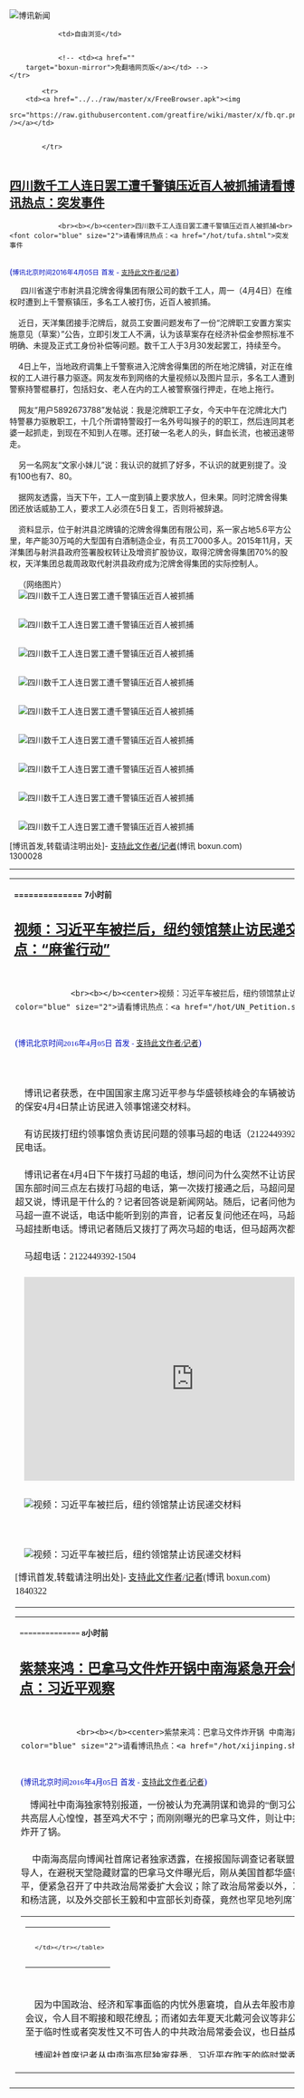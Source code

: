 

<img src="../../raw/master/x/logo_40.gif" alt="博讯新闻"/>
<table>
    <tr>
                
                <td>自由浏览</td>
        
        
                <!-- <td><a href=""
        target="boxun-mirror">免翻墙网页版</a></td> -->
    </tr>
    
            <tr>
        <td><a href="../../raw/master/x/FreeBrowser.apk"><img
        src="https://raw.githubusercontent.com/greatfire/wiki/master/x/fb.qr.png" /></a></td>

        
            </tr>
</table>
<h2>
	<a href="http://www.boxun.com/news/gb/china/2016/04/201604050028.shtml" target="boxun-mirror">四川数千工人连日罢工遭千警镇压近百人被抓捕请看博讯热点：突发事件</a>
</h2>
<p><tr>
<td class="F11" colspan="2" style="line-height:18pt; font-family:宋体; font-size: 12pt;padding:10px;border-top:0"> 

                <br><b></b><center>四川数千工人连日罢工遭千警镇压近百人被抓捕<br><font color="blue" size="2">请看博讯热点：<a href="/hot/tufa.shtml">突发事件
</a></font><br><font color="#000fC0">(<small>博讯北京时间2016年4月05日</small> <small>首发 - <a href="/cgi-bin/news/support.cgi?art_id=china201604050028" target="_new">支持此文作者/记者</a></small>)</font>
</center>
                <!--bodystart-->      四川省遂宁市射洪县沱牌舍得集团有限公司的数千工人，周一（4月4日）在维权时遭到上千警察镇压，多名工人被打伤，近百人被抓捕。<br>
    <br>
    近日，天洋集团接手沱牌后，就员工安置问题发布了一份“沱牌职工安置方案实施意见（草案）”公告，立即引发工人不满，认为该草案存在经济补偿金参照标准不明确、未提及正式工身份补偿等问题。数千工人于3月30发起罢工，持续至今。<br>
    <br>
    4日上午，当地政府调集上千警察进入沱牌舍得集团的所在地沱牌镇，对正在维权的工人进行暴力驱逐。网友发布到网络的大量视频以及图片显示，多名工人遭到警察持警棍暴打，包括妇女、老人在内的工人被警察强行押走，在地上拖行。<br>
    <br>
    网友“用户5892673788”发帖说：我是沱牌职工子女，今天中午在沱牌北大门特警暴力驱散职工，十几个所谓特警殴打一名外号叫猴子的的职工，然后连同其老婆一起抓走，到现在不知到人在哪。还打破一名老人的头，鲜血长流，也被迅速带走。<br>
    <br>
    另一名网友“文家小妹儿”说：我认识的就抓了好多，不认识的就更别提了。没有100也有7、80。<br>
    <br>
    据网友透露，当天下午，工人一度到镇上要求放人，但未果。同时沱牌舍得集团还放话威胁工人，要求工人必须在5日复工，否则将被辞退。<br>
    <br>
    资料显示，位于射洪县沱牌镇的沱牌舍得集团有限公司，系一家占地5.6平方公里，年产能30万吨的大型国有白酒制造企业，有员工7000多人。2015年11月，天洋集团与射洪县政府签署股权转让及增资扩股协议，取得沱牌舍得集团70%的股权，天洋集团总裁周政取代射洪县政府成为沱牌舍得集团的实际控制人。<br>
    <br>
    （网络图片）<br>
    <img src="http://www.boxun.com/news/images/2016/04/201604050028china1.jpg" alt=" 四川数千工人连日罢工遭千警镇压近百人被抓捕"><p><br>
    <img src="http://www.boxun.com/news/images/2016/04/201604050028china2.jpg" alt=" 四川数千工人连日罢工遭千警镇压近百人被抓捕"></p>
<p><br>
    <img src="http://www.boxun.com/news/images/2016/04/201604050028china3.jpg" alt=" 四川数千工人连日罢工遭千警镇压近百人被抓捕"></p>
<p><br>
    <img src="http://www.boxun.com/news/images/2016/04/201604050028china4.jpg" alt=" 四川数千工人连日罢工遭千警镇压近百人被抓捕"></p>
<p><br>
    <img src="http://www.boxun.com/news/images/2016/04/201604050028china5.jpg" alt=" 四川数千工人连日罢工遭千警镇压近百人被抓捕"></p>
<p><br>
    <img src="http://www.boxun.com/news/images/2016/04/201604050028china6.jpg" alt=" 四川数千工人连日罢工遭千警镇压近百人被抓捕"></p>
<p><br>
    <img src="http://www.boxun.com/news/images/2016/04/201604050028china7.jpg" alt=" 四川数千工人连日罢工遭千警镇压近百人被抓捕"></p>
<p><br>
    <img src="http://www.boxun.com/news/images/2016/04/201604050028china8.jpg" alt=" 四川数千工人连日罢工遭千警镇压近百人被抓捕"></p>
<p><br>
    <img src="http://www.boxun.com/news/images/2016/04/201604050028china9.jpg" alt=" 四川数千工人连日罢工遭千警镇压近百人被抓捕"></p>
<p>
 [博讯首发,转载请注明出处]- <a href="/cgi-bin/news/support.cgi?art_id=china201604050028" target="_new">支持此文作者/记者</a><!--bodyend-->(博讯 boxun.com) <br><!-- http://upload.bx.tl/news/temp14/201604040924261.jpg http://upload.bx.tl/news/temp14/201604040924262.jpg http://upload.bx.tl/news/temp14/201604040924263.jpg http://upload.bx.tl/news/temp14/201604040924264.jpg http://upload.bx.tl/news/temp14/201604040924421.jpg http://upload.bx.tl/news/temp14/201604040924422.jpg http://upload.bx.tl/news/temp14/201604040924423.jpg http://upload.bx.tl/news/temp14/201604040924424.jpg http://upload.bx.tl/news/temp14/201604040924471.jpg--> 1300028       
</p>
<hr>
<table width="620"><tr><td>
<b></p>
<p>
	<small> ============== 7小时前</small>
</p><h2>
	<a href="http://www.boxun.com/news/gb/intl/2016/04/201604050322.shtml" target="boxun-mirror">视频：习近平车被拦后，纽约领馆禁止访民递交材料请看博讯热点：“麻雀行动”</a>
</h2>
<p><tr>
<td class="F11" colspan="2" style="line-height:18pt; font-family:宋体; font-size: 12pt;padding:10px;border-top:0"> 

                <br><b></b><center>视频：习近平车被拦后，纽约领馆禁止访民递交材料<br><font color="blue" size="2">请看博讯热点：<a href="/hot/UN_Petition.shtml">“麻雀行动”
</a></font><br><font color="#000fC0">(<small>博讯北京时间2016年4月05日</small> <small>首发 - <a href="/cgi-bin/news/support.cgi?art_id=intl201604050322" target="_new">支持此文作者/记者</a></small>)</font>
</center>
                <!--bodystart-->      <br>
    <br>
    博讯记者获悉，在中国国家主席习近平参与华盛顿核峰会的车辆被访民拦截之后，中国驻纽约领事馆的保安4月4日禁止访民进入领事馆递交材料。<br>
    <br>
    有访民拨打纽约领事馆负责访民问题的领事马超的电话（2122449392-1504），但马超一直拒绝接听访民电话。<br>
    <br>
    博讯记者在4月4日下午拨打马超的电话，想问问为什么突然不让访民进去递交材料？但博讯记者在美国东部时间三点左右拨打马超的电话，第一次拨打接通之后，马超问是谁？记者说是博讯记者。然后马超又说，博讯是干什么的？记者回答说是新闻网站。随后，记者问他为什么不让访民进去递交材料，但马超一直不说话，电话中能听到别的声音，记者反复问他还在吗，马超也没有说话，直到一两分钟后，马超挂断电话。博讯记者随后又拨打了两次马超的电话，但马超两次都拒绝接听。<br>
    <br>
    马超电话：2122449392-1504<br>
    <br>
    <iframe width="600" height="360" src="https://www.youtube.com/embed/_FcO615aUhE" frameborder="0" allowfullscreen></iframe><br>
    <br>
    <img src="http://www.boxun.com/news/images/2016/04/201604050322intl1.jpg" alt="视频：习近平车被拦后，纽约领馆禁止访民递交材料"><p><br>
    <br>
    <img src="http://www.boxun.com/news/images/2016/04/201604050322intl2.jpg" alt="视频：习近平车被拦后，纽约领馆禁止访民递交材料"></p>
<p>
 [博讯首发,转载请注明出处]- <a href="/cgi-bin/news/support.cgi?art_id=intl201604050322" target="_new">支持此文作者/记者</a><!--bodyend-->(博讯 boxun.com) <br><!-- http://upload.bx.tl/news/temp14/201604041225421.jpg http://upload.bx.tl/news/temp14/201604041225422.jpg--> 1840322       
</p>
<hr>
<table width="620"><tr><td>
<b></p>
<p>
	<small> ============== 8小时前</small>
</p><h2>
	<a href="http://www.boxun.com/news/gb/china/2016/04/201604050845.shtml" target="boxun-mirror">紫禁来鸿：巴拿马文件炸开锅中南海紧急开会忙灭火请看博讯热点：习近平观察</a>
</h2>
<p><tr>
<td class="F11" colspan="2" style="line-height:18pt; font-family:宋体; font-size: 12pt;padding:10px;border-top:0"> 

                <br><b></b><center>紫禁来鸿：巴拿马文件炸开锅 中南海紧急开会忙灭火<br><font color="blue" size="2">请看博讯热点：<a href="/hot/xijinping.shtml">习近平观察
</a></font><br><font color="#000fC0">(<small>博讯北京时间2016年4月05日</small> <small>首发 - <a href="/cgi-bin/news/support.cgi?art_id=china201604050845" target="_new">支持此文作者/记者</a></small>)</font>
</center>
                <!--bodystart-->     博闻社中南海独家特别报道，一份被认为充满阴谋和诡异的“倒习公开信”，已经整整一个月，让中共高层人心惶惶，甚至鸡犬不宁；而刚刚曝光的巴拿马文件，则让中共最高权力象征的中南海，彻底炸开了锅。<br>
    <br>
     中南海高层向博闻社首席记者独家透露，在接报国际调查记者联盟（ICIJ），揭露多国现任和前任领导人，在避税天堂隐藏财富的巴拿马文件曝光后，刚从美国首都华盛顿返回北京的中国国家主席习近平，便紧急召开了中共政治局常委扩大会议；除了政治局常委以外，习近平核心智囊栗战书、王沪宁和杨洁篪，以及外交部长王毅和中宣部长刘奇葆，竟然也罕见地列席了会议。 
<table cellpadding="4" align="left" border="0" width="300" height="250"><tr><td>
<table cellpadding="2" cellspacing="0" border="0"><tr><td align="center" style="line-height:18pt; font-family:宋体; font-size: 10pt;padding:10px;border-top:0">

<!-- boxun.com_300x250_article-embed_chinese -->

<!-- boxun.com_300x250_article-embed_chinese -->
<div id="box006">
<script type="text/javascript">

</script>
</div>


     </td></tr></table>
</td></tr></table>
<br>
                       <br>
    因为中国政治、经济和军事面临的内忧外患窘境，自从去年股市崩盘以来，中共各种举世瞩目的会议，令人目不暇接和眼花缭乱；而诸如去年夏天北戴河会议等非公开性会议，也是一场接一场；至于临时性或者突发性又不可告人的中共政治局常委会议，也日益成为习式新常态。<br>
    <br>
    博闻社首席记者从中南海高层独家获悉，习近平在昨天的临时常委扩大会上，没有一如既往，对各部门下达外访总结或者检讨指示；却一反常态，直接征求所有与会高层，对巴拿马文件的应对方法。<br>
    <br>
    中南海高层进一步向博闻社首席记者暗示，尽管中共最高层的腐败路径和技巧，早已广为人知，但因为巴拿马文件曝光事件的突如其来，与会高层在逾2小时的会上，根本拿不出让习近平满意的对策；最后勉强达成一致的，还是采取装聋作哑和封堵禁删的必杀技。<br>
    <br>
    中南海高层最后告知博闻社首席记者，考虑到俄罗斯官方已经在第一时间，主动积极地对巴拿马文件作出了回应，习近平要求外交部尽快连夜赶出一个有效方案；不过，习近平特别警告外交部，如果弄巧成拙或者适得其反，那就宁可还是保持沉默。<br>
    <br>
    至于中宣部方面，所能采取的行动，则相对迅速；博闻社首席记者独家了解到，在上述中共政治局常委扩大会一结束，中宣部就紧急召集三大官媒最高层，下达禁令和部署封网等惯用套路；几位风尘仆仆刚从华盛顿回京，还在倒时差的官媒高层，深感哭笑不得和叫苦不迭。<br>
    <br>
    众多海外媒体，曾因触碰中共领导人的家族财富雷区，而在中国大陆惨遭封杀；中国前总理温家宝一度要与《纽约时报》对簿公堂，但迄今为止，没有下文，似乎已忍气吞声，也不闻不问。<br>
    <br>
    对一直迷信良辰吉日和数字谐音的中共最高层而言，原本是中国传统清明节假期的4月4日，双4重叠，似乎确实是一个极其不吉利的日子。<br>
    <br>
    已经曝光的巴拿马文件，虽然还未涉及温氏家族，但是前任总理李鹏千金，却再次被推上了风口浪尖；而现任国家主席习近平姐姐和姐夫的名字，也赫然在册。<br>
    <br>
    随着事态的发展，列入巴拿马文件上的中共政坛高层或其家族成员的名单，势必越来越长；但与制裁海外反共媒体不同的是，如何惩罚国际调查记者联盟（ICIJ），确实令习近平及其幕僚们，焦头烂额。<br>
    <br>
    春回大地，天气回暖，但厚厚实实的巴拿马文件，却让扑朔迷离的中共政坛雪上加霜；也让习李政府的信任度，再次降至冰点！<br>
    <br>
    如果说倒习公开信是内鬼所为，中共可以无所不用其极进行彻查；那么巴拿马文件，则完全处于中共势力范围以外，而令其鞭长莫及。<br>
    <br>
    博闻社独家相信报道全文：<a href="http://bowenpress.com/news/bowen_80136.html">紫禁城来鸿：巴拿马文件炸开了锅 中南海紧急开会忙灭火</a>
 [博讯首发,转载请注明出处]- <a href="/cgi-bin/news/support.cgi?art_id=china201604050845" target="_new">支持此文作者/记者</a><!--bodyend-->(博讯 boxun.com) <br><!----> 490845       
<hr>
<table width="620"><tr><td>
<b></p>
<p>
	<small> ============== 8小时前</small>
</p><h2>
	<a href="http://www.boxun.com/news/gb/intl/2016/04/201604041246.shtml" target="boxun-mirror">习近平参加核峰会：欢迎和抗议、拦车视频大全请看博讯热点：抗议示威</a>
</h2>
<p><tr>
<td class="F11" colspan="2" style="line-height:18pt; font-family:宋体; font-size: 12pt;padding:10px;border-top:0"> 

                <br><b></b><center>习近平参加核峰会：欢迎和抗议、拦车视频大全<br><font color="blue" size="2">请看博讯热点：<a href="/hot/protest.shtml">抗议示威
</a></font><br><font color="#000fC0">(<small>博讯北京时间2016年4月04日</small> <small>首发 - <a href="/cgi-bin/news/support.cgi?art_id=intl201604041246" target="_new">支持此文作者/记者</a></small>)</font>
</center>
                <!--bodystart-->     中共总书记习近平3月30日-4月1日在华盛顿参加核峰会期间，领馆动员近万人打着巨大的标语，欢迎习近平。而访民等抗议群体则穿插其中，一些访民仍和<a href="/news/gb/intl/2015/09/201509260704.shtml">2015年9月</a>一样，寻机拦车喊冤。但这次车队经过路线不断调整，领馆雇佣保安也用出各种手段跟踪、甚至叫警察非法拘禁访民。<br>
    <br>
    欢迎队伍：<br>
    <img src="http://www.boxun.com/news/images/2016/04/201604041246intl1.jpg" alt="习近平参加核峰会：欢迎和抗议、拦车视频大全"><p><br>
    <br>
    博讯陆续收到特约记者和访民拍摄的视频，内容非常丰富，特别整理如下供各界观看（本文图片为来自上海的艾福荣所拍）：<br>
    <br>
    视频1：习近平到华盛顿参加核峰会，欢迎和抗议群体（点击到youtube观看） <br>
    <iframe width="560" height="315" src="https://www.youtube.com/embed/hkTM-0mc93I" frameborder="0" allowfullscreen></iframe><br>
    <br>
    视频2：习近平车队被近距离拍到<br>
    <iframe width="560" height="315" src="https://www.youtube.com/embed/NXIY7JyVYlo" frameborder="0" allowfullscreen></iframe><br>
    <br>
    视频3：男子抢夺访民喇叭被警察武力制服 <br>
    <iframe width="560" height="315" src="https://www.youtube.com/embed/0-cq8Ir0lhE" frameborder="0" allowfullscreen></iframe><br>
    <br>
    <img src="http://www.boxun.com/news/images/2016/04/201604041246intl2.jpg" alt="习近平参加核峰会：欢迎和抗议、拦车视频大全"></p>
<p><br>
    <br>
    李焕君拦车被捕：<br>
    <img src="http://www.boxun.com/news/images/2016/04/201604041246intl3.jpg" alt="习近平参加核峰会：欢迎和抗议、拦车视频大全"></p>
<p><br>
    <br>
    李焕君拦车现场视频（不同人士、角度拍摄）：<br>
    <iframe width="560" height="315" src="https://www.youtube.com/embed/0Bm9NgvZnIs" frameborder="0" allowfullscreen></iframe><br>
    <br>
    <iframe width="560" height="315" src="https://www.youtube.com/embed/g23p4AFEb6c" frameborder="0" allowfullscreen></iframe><br>
    <br>
    <iframe width="420" height="315" src="https://www.youtube.com/embed/yrpgwxzkpEk" frameborder="0" allowfullscreen></iframe><br>
    <br>
    <iframe width="560" height="315" src="https://www.youtube.com/embed/iATgPyJzcfY" frameborder="0" allowfullscreen></iframe><br>
    <br>
    艾福荣被这两名警察背铐，限制人身自由超1小时，叶宁律师表示：艾福荣只是在人群中走动，并没拦车，限制自由是非法的。<br>
    <img src="http://www.boxun.com/news/images/2016/04/201604041246intl4.jpg" alt="习近平参加核峰会：欢迎和抗议、拦车视频大全"></p>
<p><br>
    <br>
    欢迎队伍的标语：财力雄厚<br>
    <img src="http://www.boxun.com/news/images/2016/04/201604041246intl5.jpg" alt="习近平参加核峰会：欢迎和抗议、拦车视频大全"></p>
<p><br>
    <br></p>
<center><font size="4"><b>欢迎、抗议视频：</b></font></center>
<br>
    <br>
    习近平到华盛顿参加核峰会，欢迎和抗议群体 <br>
    <iframe width="560" height="315" src="https://www.youtube.com/embed/hkTM-0mc93I" frameborder="0" allowfullscreen></iframe><br>
    <br>
    习近平参加核峰会：华盛顿一片红海洋 <br>
    <iframe width="560" height="315" src="https://www.youtube.com/embed/TaLqayoKMzo" frameborder="0" allowfullscreen></iframe><br>
    <br>
    习近平参加核峰会：民主党、访民抗议 <br>
    <iframe width="560" height="315" src="https://www.youtube.com/embed/Uh1rHtp_1VU" frameborder="0" allowfullscreen></iframe><br>
    <br>
    习近平参加核峰会：访民围住中方人员 <br>
    <iframe width="560" height="315" src="https://www.youtube.com/embed/DSxzLd6X5Pk" frameborder="0" allowfullscreen></iframe><br>
    <br>
    习近平参加核峰会：访民高呼“习近平见访民” <br>
    <iframe width="560" height="315" src="https://www.youtube.com/embed/yDtWlo0OkNI" frameborder="0" allowfullscreen></iframe><br>
    <br>
    习近平参加核峰会：谴责男子、喊口号、媒体采访 <br>
    <iframe width="560" height="315" src="https://www.youtube.com/embed/9CEcYVIYg3c" frameborder="0" allowfullscreen></iframe><br>
    <br>
    习近平参加核峰会：民主党抗议 <br>
    <iframe width="560" height="315" src="https://www.youtube.com/embed/lo9_B-dmlhg" frameborder="0" allowfullscreen></iframe><br>
    <br>
    核峰会红马甲欢迎队伍气焰张狂 大喇叭覆盖抗议呼声 <br>
    <iframe width="560" height="315" src="https://www.youtube.com/embed/dfGryDgM0-s" frameborder="0" allowfullscreen></iframe><br>
    <br>
    核峰会欢迎 抗议 请愿队伍力争发声 恍然文革时代再现 <br>
    <iframe width="560" height="315" src="https://www.youtube.com/embed/00bIzJOfbjg" frameborder="0" allowfullscreen></iframe><br>
    <br>
    下三图为中方安全人员：<br>
    <img src="http://www.boxun.com/news/images/2016/04/201604041246intl6.jpg" alt="习近平参加核峰会：欢迎和抗议、拦车视频大全"><p><br>
    <img src="http://www.boxun.com/news/images/2016/04/201604041246intl7.jpg" alt="习近平参加核峰会：欢迎和抗议、拦车视频大全"></p>
<p><br>
    <img src="http://www.boxun.com/news/images/2016/04/201604041246intl8.jpg" alt="习近平参加核峰会：欢迎和抗议、拦车视频大全"></p>
<p>
 [博讯首发,转载请注明出处]- <a href="/cgi-bin/news/support.cgi?art_id=intl201604041246" target="_new">支持此文作者/记者</a><!--bodyend-->(博讯 boxun.com) <br><!-- http://upload.bx.tl/news/temp14/201604032127111.jpg http://upload.bx.tl/news/temp14/201604032127112.jpg http://upload.bx.tl/news/temp14/201604032127117.jpg http://upload.bx.tl/news/temp14/201604032127118.jpg http://upload.bx.tl/news/temp14/201604032127113.jpg http://upload.bx.tl/news/temp14/201604032127114.jpg http://upload.bx.tl/news/temp14/201604032127115.jpg http://upload.bx.tl/news/temp14/201604032127116.jpg--> 4761246       
</p>
<hr>
<table width="620"><tr><td>
<b></p>
<p>
	<small> ============== 1天前</small>
</p><h2>
	<a href="http://www.boxun.com/news/gb/china/2016/04/201604042056.shtml" target="boxun-mirror">无界“倒习公开信”涉内鬼张春贤心腹下令销毁证据请看博讯热点：深度报道</a>
</h2>
<p><tr>
<td class="F11" colspan="2" style="line-height:18pt; font-family:宋体; font-size: 12pt;padding:10px;border-top:0"> 

                <br><b></b><center>无界“倒习公开信”涉内鬼 张春贤心腹下令销毁证据<br><font color="blue" size="2">请看博讯热点：<a href="/hot/investigative.shtml">深度报道
</a></font><br><font color="#000fC0">(<small>博讯北京时间2016年4月04日</small> <small>首发 - <a href="/cgi-bin/news/support.cgi?art_id=china201604042056" target="_new">支持此文作者/记者</a></small>)</font>
</center>
                <!--bodystart-->      <br>
    <img src="http://www.boxun.com/news/images/2016/04/201604042056china1.jpg" alt="无界“倒习公开信”涉内鬼 张春贤心腹下令销毁证据"><p>（无界刊倒习公开合,张春贤心腹李万辉下令销毁证据。）<br>
    <br>
    【博闻社独家】北京消息人士向博闻社透露，新疆官方背景的“无界新闻网”3月4日在中共两会开幕时转发海外“呼吁习近平辞职信”事件，当局调查基本坐实，事件是无界网与海外人士“里应外合”制造，更严重是，事发后无界传媒董事长、新疆自治区党委宣传部新媒体中心主任李万辉，急急下令销毁证据。李是新疆党委书记张春贤的心腹马仔之一。<br>
    消息人士对博闻社指，无界转刊海外倒习公开信后，虽在几个小时内即撤掉，但事件在中共党内造成重大影响，高层对事件高度重视，成立近百人的专案组调查，由公安部常务副部长傅政华亲自指挥。<br>
    <br>
    博闻社在事发后不久即披露，专案组调查范围遍及北京、新疆、广东、香港、陕西等地，除了前知名媒体人贾葭外，无界网内部有17名员工先后被带走协助调查。包括无界董事长李万辉、执行总裁欧阳洪亮，以及编辑记者及工程技术人员等。<br>
    <br>
    其中李万辉不但是无界传媒的董事长，还是官方天山网总编辑；其官方身份是新疆自治区党委宣传部外宣办网络处处长、新媒体中心主任，正处级，是深得张春贤器重的新疆网媒总管。资料显示，李万辉90年代大学毕业后曾在新疆地方宣传部门工作，后调入自治区党委宣传部辖下的天山网。<br>
    <br>
    2015初无界传媒创办时，作为无界传媒董事长的李万辉曾寄语称：“无界传媒横空出世，它成为传媒界大事件的原因，是这种模式所代表的融合性。身处中国新媒体平台创新的时代浪潮之中，我们感觉到：互联网传播的力量正在打破一切地域的、社会的、经济的疆界，一切都互联互通了，传媒模式都颠覆了，身处意识形态斗争前线和一带一路核心区的天山网，与所有同行一样，迎来了走到舆论场中心的历史阶段。2016，故事将重新开始。”<br>
    消息人士透露，当局调查发现，在3月4日凌晨无界新闻网在“一带一路”栏目登载署名“忠诚的共产党员”的《关于要求习近平同志辞去党和国家领导职务的公开信》公开信，引起轩然大波之后，第二天李万辉亲自向网站执行总裁欧阳宏亮及技术人员下达指令，对有关服务器进行格式化，彻底销毁证据。<br>
    <br>
    消息人士指，李万辉接受专案组调查时，一口咬定有关决定是他自己做出，“跟张(春贤)书记无关”，当时张春贤正在北京开两会；李甚至否认“曾经请示部领导”。公开资料显示，新疆党委宣传部分管网络的副部长是罗夫永，他同时兼新疆自治区外宣办主任。<br>
    <br>
    消息指，尽管李万辉矢口否认销毁证据事件跟上面有关，但专案组的调查显示，公开信事件发生后，新疆自治区党委宣传部高层曾跟在北京的张春贤频繁电话联系，故事件尚不能排除跟张春贤有关。“如果不是要掩盖，为何命令格式化销毁？”消息人士说。<br>
    <br>
    <img src="http://www.boxun.com/news/images/2016/04/201604042056china2.jpg" alt="无界“倒习公开信”涉内鬼 张春贤心腹下令销毁证据"></p>
<p>（手下媒体公开倒习,张春贤难辞其咎。）<br>
    <br>
    据透露，调查还坐实了事件涉无界网里应外合所为。无界网内有人故意做手脚留后门，让外部黑客“成功入侵”网站，转贴有关公开信。为此，专案组还一度把调查矛头指向多位与无界新闻网内部员工有联系的前媒体人。<br>
    <br>
    知情人士透露，无界网贵为新疆官方主办，但张春贤却一定要把网站总部设在首都北京，用张自己的话来说，就是新疆在北京“要有自己的声音”！张春贤多次在公开场合说，要解决“新疆在首都没有声音”的问题，所以尽管国信办对新疆无界网设在北京持异议，但既然政治局委员张春贤有言，国信办只有“住口”。<br>
    <br>
    据了解，无界新闻网出事后，合作方阿里巴巴和财讯集团已表示结束合作，阿里巴巴甚至连原来应承的投资也不给了。无界传媒日前已内部开会宣告“准备解散”，目前网站尚可打开，但全部是转发官方消息。无界网不少员工已离职，有的在网上开网店渡日。<br>
    <br>
    （博闻社原文报道：<a href="http://bowenpress.com/news/bowen_80134.html" style="color:red;">点此链接</a>）
 [博讯首发,转载请注明出处]- <a href="/cgi-bin/news/support.cgi?art_id=china201604042056" target="_new">支持此文作者/记者</a><!--bodyend-->(博讯 boxun.com) <br><!-- http://upload.bx.tl/news/temp14/201604040558251.jpg http://upload.bx.tl/news/temp14/201604040559191.jpg--> 3832056       
</p>
<hr>
<table width="620"><tr><td>
<b></p>
<p>
	<small> ============== 1天前</small>
</p><h2>
	<a href="http://www.boxun.com/news/gb/intl/2016/04/201604040823.shtml" target="boxun-mirror">百年恩怨何时了？博闻社记者亚美尼亚与土耳其见闻录</a>
</h2>
<p><tr><td class="F11" colspan="2" style="line-height:18pt; font-family:宋体; font-size: 12pt;padding:10px;border-top:0"> 

                <br><b></b><center>百年恩怨何时了？博闻社记者亚美尼亚与土耳其见闻录<br><font color="#000fC0">(<small>博讯北京时间2016年4月04日</small> <small>首发 - <a href="/cgi-bin/news/support.cgi?art_id=intl201604040823" target="_new">支持此文作者/记者</a></small>)</font>
</center>
                <!--bodystart-->      <br>
    <br>
     【博闻社亚美尼亚报导】初春时分，博闻社记者有机会到访位于欧亚之间高加索地区的小国家亚美尼亚，这是在苏联解体之后最早从共产体制独立出了的共和国之一，西与土耳其接壤，东邻亚塞拜疆，首都为埃里温。 
<table cellpadding="4" align="left" border="0" width="300" height="250"><tr><td>
<table cellpadding="2" cellspacing="0" border="0"><tr><td align="center" style="line-height:18pt; font-family:宋体; font-size: 10pt;padding:10px;border-top:0">

<!-- boxun.com_300x250_education-article-embed_chinese -->
<div id="box011">
<script type="text/javascript">

</script>
</div>


     </td></tr></table>
</td></tr></table>
<br>
                       <br>
    抵达埃里温已是午夜时分，沿路所见的后苏联风格的陈旧建筑，于月光余晖下更显萧瑟。<br>
    <br>
    记者曾于2012年到过波罗底海国家，对曾经同处前苏联共产铁幕统治之下爱沙尼亚、拉脱维亚及立陶宛三国，有些许了解。因地缘位置距欧洲近而较易摆脱苏维埃帝国阴影，这几个国家在建筑、氛围及路人互动，皆让人有仿至欧洲之感。<br>
    <br>
    亚美尼亚的命运则截然不同，通讯及能源等国家命脉产业迄仍为俄国所垄断，俄国亦对亚美尼亚与伊朗的能源合作上处处制肘，加以与邻国土耳其及亚塞拜疆的关系仍陷政治死局，边境紧张久不见缓解，人口不足400万的亚美尼亚除委身于俄国军事保护伞下，实无他途。<br>
    <br>
    “当然希望可以将俄国势力逐出（pushed out），但我不认为是我这个世代能办到的事情。”陪同记者的亚美尼亚导游Yesayan 说。而女大生Gizhlaryan则认为亚美尼亚尚不具自行解决边疆争议的实力，“我不认为有把俄国逐出的必要，我们现在需要他们。”<br>
    <br>
    简单两语，立场纵然不一，却道尽夹于俄、土两强的小国苍凉。<br>
    <br>
    Gizhlaryan曾于年前赴莫斯科，她告诉记者，入俄国海关时，出入境警察翻查她的护照后，竟然神态不屑地跟她说：“</td></tr></p>
<p>
	<small> ============== 1天前</small>
</p><h2>
	<a href="http://www.boxun.com/news/gb/china/2016/04/201604022256.shtml" target="boxun-mirror">目击者：令计划公子车祸死时着衣“车震”之说不实请看博讯热点：令计划</a>
</h2>
<p><tr><td class="F11" colspan="2" style="line-height:18pt; font-family:宋体; font-size: 12pt;padding:10px;border-top:0"> 

                <br><b></b><center>目击者：令计划公子车祸死时着衣  “车震”之说不实<br><font color="blue" size="2">请看博讯热点：<a href="/hot/ljh.shtml">令计划
</a></font><br><font color="#000fC0">(<small>博讯北京时间2016年4月02日</small> <small>首发 - <a href="/cgi-bin/news/support.cgi?art_id=china201604022256" target="_new">支持此文作者/记者</a></small>)</font>
</center>
                <!--bodystart-->      <br>
    <img src="http://www.boxun.com/news/images/2016/04/201604022256china1.jpg" alt="目击者：令计划公子车祸死时着衣  “车震”之说不实"><p>（2012年3月15日,令计划在两会闭幕式上,三天后其公子出事。AP）<br>
    <br>
    【博闻社】以下这篇文章来自微信公号“满姨儿”，作者身份不详，但从着笔看，应是北京从事法医、殡葬界或者相关的人士。<br>
    <br>
    文章以证人目击者身份，讲述2012年3月18凌晨，发生在北京海淀区保福寺桥那场勘称改变了中共历史的法拉利车祸当事人，时任中共大内总管令计划的公子令谷陈尸现场的情况，<br>
    <br>
    这也是迄今为止首有文字公开提到目击令计划公子死相的报道，透露令谷车祸死时，并非外界后来所传正与两名女大学生“赤身</p>
</td></tr></p>
<p>
	<small> ============== 3天前</small>
</p><h2>
	<a href="http://www.boxun.com/news/gb/yuanqing/2016/04/201604011645.shtml" target="boxun-mirror">博闻特写：中国访民白宫外再度拦截习近平座驾纪实请看博讯热点：习近平访美</a>
</h2>
<p><tr>
<td class="F11" colspan="2" style="line-height:18pt; font-family:宋体; font-size: 12pt;padding:10px;border-top:0"> 

                <br><b></b><center>博闻特写：中国访民白宫外再度拦截习近平座驾纪实<br><font color="blue" size="2">请看博讯热点：<a href="/hot/xjpvisitingUSA.shtml">习近平访美
</a></font><br><font color="#000fC0">(<small>博讯北京时间2016年4月01日</small> <small>首发 - <a href="/cgi-bin/news/support.cgi?art_id=yuanqing201604011645" target="_new">支持此文作者/记者</a></small>)</font>
</center>
                <!--bodystart-->      <br>
    <img src="http://www.boxun.com/news/images/2016/04/201604011645yuanqing1.jpg" alt="博闻特写：中国访民白宫外再度拦截习近平座驾纪实"><p>（李焕君去年拦截习座驾时被美国警方抬走。）<br>
    <br>
    【博闻社记者美国首都华盛顿报道】美国东部时间 2016年3月31日，晚9时许，在华盛顿DC 17街和E街交叉口白宫西门附近的道路上，来自中国的访民李焕君，箭步跨越隔离围栏，拦停了从白宫晚宴出来的习近平车队，成为此次习近平访美又一意外插曲。<br>
    <br>
    本社日前已报道，为防来自祖国的同胞越洋拦习近平的车告状，中国代表团200多人的先遣队提前数日抵华盛顿，与中国驻美大使馆工作人员合力工作，与美国方面交涉，务求防止出现中国访民半路拦车的情况。美方也对中国访民在华盛顿的活动进行跟踪盯梢。甚至出动直升机监视。<br>
    <br>
    李焕君曾于2015年9月25日习近平访问华盛顿期间拦停过习近平的国事访问车队告御状。<br>
    <br>
    31日下午5点半开始，几十个国家领导人的车队陆续进入白宫，在白宫西门至少进去的30个以上的车队，来华盛顿告御状的中国访民分成两队分别去白宫东门和西门告御状。上海访民袁健斌 陈黛丽 蔡文君带领的十几位访民一直守在东门。<br>
    <br>
    哈尔滨访民赵岩，北京访民李焕君 吉林访民马勇田带领20多位等候在西门。等候在西门的访民看到30几个车队进入白宫，除了奥巴马车队所有的车队都没有挂国旗 倒数第二个车队非常庞大，警察戒备的格外严密，访民在美国警察的严防死守下没有拦截住进入白宫晚宴的车队。<br>
    <br>
    当时领馆安保人员一直没撤，数十名领馆工作人员，和近百名福建台山同乡会红马甲，开始围住访民。访民袁建斌高举五星红旗，进行慷慨激扬的演讲。在场的中方安保人员和红马甲听的入神，注意力被吸引过去。<br>
    <br>
    <img src="http://www.boxun.com/news/images/2016/04/201604011645yuanqing2.jpg" alt="博闻特写：中国访民白宫外再度拦截习近平座驾纪实"></p>
<p>（3月31日在华府现场的访民。）<br>
    <br>
    9时许，白宫晚宴后，车队从白宫出来，这时两处守候告御状的访民已经汇集到了西门，部分访民由于请愿了一整天，实在吃不消，先行返回休息等明天继续请愿。留下来坚持的访民大约20人左右，继续苦等白宫晚宴后的车队。<br>
    <br>
    当车队从白宫大院中亮着警灯鱼贯而出时时，访民认出了习近平的车队，有李焕君，赵岩，钟国伟，王春燕迅速向车队的前进方向追去。<br>
    <br>
    当时访民追跑在围栏外的人行道上，跑在前面的赵岩等三人被白宫特情局警员拦截，当时警员已做出了拔枪示意。三位访民被拦截在围栏下一个出口处，这是武装警车已经尾随而至。<br>
    <br>
    跑在后面的李焕君突然跨过围栏直奔习近平座驾。行进中的车队被完全拦停，三名特情人员急速出击将已经冲到习近平车队前面的李焕君扑到，被扑到在地的李焕君依然在喊口号：“还我财产 还我家园”。随后又赶来了几名特警一起把李焕君按在地上约有5分钟。这时车队已加大速度，疾驰离去。<br>
    <br>
    在追赶习近平车队的过程中，访民葛丽芳，付玉霞被警察推到，随后救护车响着警笛赶到，医护人员对李焕君进行简单的检查，李焕君受了轻伤，正在治疗的李焕君一直在喊口号。这时访民在警车对面一直回应李焕君的口号，给予鼓励和声援。<br>
    <br>
    当时赵岩立即联系叶宁律师，刚飞行落地纽约的叶宁立即登上前往华盛顿的大巴车。明天一早直接赶到联邦法院进行交涉。<br>
    <br>
    一个小时左右，李焕君被戴上手铐，耳钉首饰被保护性卸下。移到警车旁，特警局和地方警察局交换手续，李焕君被特情局警车带走。<br>
    <br>
    不知此次习近平是否派随员在4月1日再次接受访民的投诉，现场一位戴着眼镜的大使馆官员说：访民中的很多人都被定为敌对势力，不知此说习近平作何判断。<br>
    <br>
    这次在白宫拦截习近平的中国访民有：李焕君 杭浩东 陈秀平 陈万凤 陈文然 阵黛莉 江芹 Phil 夫妇 马志森 葛丽芳 付玉霞 白节敏 朱正华 张翠萍 蔡文君 王春艳 王爱连 张广利 胡小龙 朱秀雅 袁建斌 艾福荣 杉本华 钟国伟 马勇田 张伟学 刘景德 赵岩等。<br>
    <br>
    （博闻社原文报道：<a href="http://bowenpress.com/news/bowen_79577.html" style="color:red;">点此链接</a>）
 [博讯首发,转载请注明出处]- <a href="/cgi-bin/news/support.cgi?art_id=yuanqing201604011645" target="_new">支持此文作者/记者</a><!--bodyend-->(博讯 boxun.com)</p>
<center><font size="2" color="#C0C0C0">(本文只代表作者或者发稿团体的观点、立场)</font></center>
<!-- http://upload.bx.tl/news/temp14/201604010149071.jpg http://upload.bx.tl/news/temp14/201604010149072.jpg--> 3281645       
<hr>
<table width="620"><tr><td>
<b></p>
<p>
	<small> ============== 4天前</small>
</p><h2>
	<a href="http://www.boxun.com/news/gb/intl/2016/04/201604012202.shtml" target="boxun-mirror">独家：华盛顿“习奥会”10大内幕细节曝光请看博讯热点：习近平访美</a>
</h2>
<p><tr>
<td class="F11" colspan="2" style="line-height:18pt; font-family:宋体; font-size: 12pt;padding:10px;border-top:0"> 

                <br><b></b><center>独家：华盛顿“习奥会”10大内幕细节曝光<br><font color="blue" size="2">请看博讯热点：<a href="/hot/xjpvisitingUSA.shtml">习近平访美
</a></font><br><font color="#000fC0">(<small>博讯北京时间2016年4月01日</small> <small>首发 - <a href="/cgi-bin/news/support.cgi?art_id=intl201604012202" target="_new">支持此文作者/记者</a></small>)</font>
</center>
                <!--bodystart-->      <br>
    <img src="http://www.boxun.com/news/images/2016/04/201604012202intl1.jpg" alt="独家：华盛顿“习奥会”10大内幕细节曝光"><p>（习奥会双方出席阵营。）<br>
    <br>
    【博闻社特约记者华盛顿报道】当地时间3月31日，在偌大的沃尔特华盛顿国际会议中心的一间狭小会议室内，中美元首结束了2016年的首次会晤；有关本次会晤的公开内容，中共官媒经慎重推敲和断章取义以及重新“加工”之后，已经高调对外发布。<br>
    <br>
    与前几次相比，本次习奥会官方仪式部分并无太大特色，但仍呈现些许亮点。已结束白宫官方欢迎仪式和晚宴的特约记者，在与博闻社连线时，独家披露了此次“习奥会”的以下10大内幕细节：<br>
    <br>
    1、中方原计划将习奥会地点，安排在比会议中心更加气派的地点，如万豪酒店或者白宫举行；考虑到在转场过程中，防不胜防的法轮功和流亡藏人及访民等抗议示威人群，加上会议中心的安保范围更广和监控措施更严，中方接受了美方的建议，最终同意在会议中心举行本次“习奥会”。<br>
    <br>
    2、因此次核安全峰会是奥巴马任期内的最后一次峰会，又是在美国首都华盛顿举行，为尽显地主之宜，白宫方面安排了副总统拜登、国务卿克里、国家安全事务助理赖斯以及财政部长和商务部长等高级幕僚，共同陪同总统奥巴马出席相关活动；并非所谓美方对中方的高规格接待，和所谓美方对习奥会的高度重视而作的“特别安排”。<br>
    <br>
    3、中方陪同人员，除习近平的「三剑客」王沪宁、栗战书和杨洁篪外，习近平的另一位核心智囊成员之一的刘鹤，第一次参加「习奥会」；这是习近平的刻意安排，以让刘鹤逐渐从幕后推向前台，从而有意向外界释放某种信号，尤其是中共19大重要人事安排的想像空间。<br>
    <br>
    4、因为此次「习奥会」的会议室确实太小，座位空间有限，双方陪同人员只能「济济一堂」，一个挨着一个。但为让习近平坐得更加「舒服」，作为习近平重臣的王沪宁，主动从第一排悄悄退至第二排，杨洁篪随后也主动错开位置而「退后」就坐；而美方陪同人员，则一直与奥巴马「挤」在前排。<br>
    <br>
    博闻社特约记者进一步强调，一直被视为习近平「左膀右臂」的王沪宁和杨洁篪的上述罕见「让座」举动，同样也是「天衣无缝」地配合习近平，故意让首次「闪亮登场」的刘鹤，在镜头前更为「突出」；<br>
    <br>
    刘鹤显然也对此「心领神会」，在习近平讲话过程中，双眼一直「紧盯」镜头。博闻社将在后续的独家报道中，陆续披露有关中共最高政坛人事异动的详情。<br>
    <br>
    5、在奥巴马讲话时，中方陪同人员中，杨洁篪、刘鹤和崔天凯，并未使用耳机；不仅显示其英语「功力」，也是避免同声传译的可能错误，以便在会后向习近平真实传达奥巴马的原意。<br>
    <br>
    6、正如博闻社此前的报道，此次「习奥会」的重点议题是朝鲜问题和中美之间的人权、南海和网络「三座大山」；但这些「老大难」问题的「老生常谈」，显然不会「立竿见影」，相反很可能继续「旷日持久」。<br>
    <br>
    7、为突出此次习奥会的成果，在中方要求下，中美双方发表了所谓气候变化和核安全的「联合声明」；老调重弹，实际上掩盖了中美双方长期存在的「和而不同」。「冠冕堂皇」的两份声明，可谓纸上谈兵和名副其实的「顾左右而言他」。<br>
    <br>
    8、在此次习奥会期间，奥巴马明确指出中美之间存在很多分歧，而习近平也再次向奥巴马「挑明」中美双方要在「执法」方面，加强合作；一如博闻社此前的独家报道，这是习近平特别为与奥巴马「私聊」令完成和杨秀珠等中共「腐败分子」的遣返问题，作了进一步铺垫。<br>
    <br>
    虽然是核安全峰会背景下的「习奥会」，如果要谈台湾问题，显然应该围绕发展迅猛又民怨沸腾的台湾核电设施的安全性；但习近平对此只字未提，而向奥巴马反复重申「一个中国」的原则立场。这也显然是习近平为即将到来的台湾政权交接仪式，提前给美方「打预防针」。<br>
    <br>
    10、同样如博闻社此前报道，为了确保奥巴马能在最后任期内，出席最后一次G20领袖峰会，此次「习奥会」期间，习近平特别当面邀请了奥巴马，于今年9月前往中国杭州「共襄盛举」，并且重温北京APEC领导人峰会时的至高「礼遇」。<br>
    <br>
    为更好地了解此次「习奥会」的真实情况，博闻社在此特别首发部分习近平现场原声纪录。让我们一起听一听习近平到底向奥巴马说了些什么；与中共官媒的赞歌相比，又有什么「弦外之音」：<br>
    <br>
    我很高兴应奥巴马总统的邀请，出席第四届核安全峰会，并且能够在此期间与奥巴马总统进行双边会晤，我很高兴有这次会晤。」<br>
    <br>
    「作为最大的发展中国家和最大的发达国家，世界第一和世界第二经济体，我们两国为促进世界和平，维护稳定繁荣，肩负著更加重要的责任，应该合作而可以合作的领域，十分的广阔。」<br>
    <br>
    「正像总统先生所说的，中美在一些领域也存在着一些分歧和不同看法，双方应该在尊重彼此核心利益和重大关切的基础上，通过对话和协商，积极寻求解决方法；一时解决不了的呢，我们可以建设性的方式加以管控，避免误解误判，矛盾升级，防止中美合作大局，受到大的干扰。」<br>
    <br>
    博闻社特约记者还特别注意到，会谈期间，习近平在向奥巴马提及有关军事等重大敏感问题时，明显出现「口误」，并且避重就轻，一带而过；习近平的「原话」是这样的：<br>
    <br>
    「我们还将积极的探讨，深化两军两国的这个经贸、两军、人文、反恐、执法、网络安全等广泛领域的合作。」<br>
    <br>
    除了官方议程外，此次「习奥会」同样会有「私聊」环节；习近平在与奥巴马公开会谈时，也明确向奥巴马明确表达了，非常希望「私聊」的迫切愿望：<br>
    <br>
    「我愿重申，同美方一道共同构建新型大国关系，实现不冲突、不对抗、相互尊重、合作共赢，这是中国外交政策的优先方向。我期待着同奥巴马总统加强沟通、聚焦合作、管控分歧、增进互信，推动中美关系，继续沿着健康稳定的轨道向前发展。」<br>
    <br>
    本次「习奥会」结束后，无论是在沃尔特华盛顿国际会议中心，还是在白宫，在接受博闻社特约记者采访时，部分嘉宾对此次「习奥会」不以为然甚至不屑一顾。<br>
    <br>
    一位不愿透露姓名的受访嘉宾向博闻社特约记者表示，本次「习奥会」的内容看似面面俱到和无所不包，实际是习近平「应约」向奥巴马「传达了」刚刚结束的「中国两会精神」，并亲自当面对奥巴马成功进行了「就地洗脑」。<br>
    <br>
    在被中共官媒指责和狠批符合美国但不符合中国文化传统的「愚人节」，奥巴马和习近平如果听到嘉宾对本次「习奥会」的上述评价，应该都「笑不出来」！<br>
    <br>
    在美东时间的愚人节，第四届核安全峰会才真正进入高潮；有关在美国首都华盛顿举行的第四次核安全峰会，博闻社将继续全程跟踪报道。敬请持续关注！<br>
    <br>
    （博闻社原文报道：<a href="http://bowenpress.com/news/bowen_79750.html" style="color:red;">点此链接</a>）
 [博讯首发,转载请注明出处]- <a href="/cgi-bin/news/support.cgi?art_id=intl201604012202" target="_new">支持此文作者/记者</a><!--bodyend-->(博讯 boxun.com) <br><!-- http://upload.bx.tl/news/temp14/201604010706091.jpg--> 1432202       
</p>
<hr>
<table width="620"><tr><td>
<b></p>
<p>
	<small> ============== 4天前</small>
</p><h2>
	<a href="http://www.boxun.com/news/gb/intl/2016/03/201603311427.shtml" target="boxun-mirror">世维会执行委员会主席多力坤∙艾沙接受“杜鲁门――里根自由勋章”请看博讯热点：新疆问题</a>
</h2>
<p><tr>
<td class="F11" colspan="2" style="line-height:18pt; font-family:宋体; font-size: 12pt;padding:10px;border-top:0"> 

                <br><b></b><center>世维会执行委员会主席多力坤∙艾沙接受“杜鲁门――里根自由勋章”<br><font color="blue" size="2">请看博讯热点：<a href="/hot/xinjiang.shtml">新疆问题
</a></font><br><font color="#000fC0">(<small>博讯北京时间2016年3月31日</small> <small>首发 - <a href="/cgi-bin/news/support.cgi?art_id=intl201603311427" target="_new">支持此文作者/记者</a></small>)</font>
</center>
                <!--bodystart--> <br><b>这回习近平挨了一巴掌</b><br><br><b>――记世维会执行委员会主席多力坤∙艾沙接受“杜鲁门――里根自由勋章”/伊利夏提</b><br>
    <br>
    今天中午12点钟，在华盛顿特区国会山的议院俱乐部会议厅，在共产主义受害者基金会主持下，在近一百多名各界知名人士参与下，举行了世维会执委会主席多力坤∙艾沙接受“杜鲁门-里根自由勋章”颁奖仪式。<br>
    <br>
    <iframe width="560" height="315" src="https://www.youtube.com/embed/j8FLz8zeUzw" frameborder="0" allowfullscreen></iframe>	<br>
    <br>
    前来参加颁奖仪式的有共产主义受害者基金会秘书长、主席，美国民主基金会副主席及其他工作人员，公民力量负责人杨建立博士，知名民主斗士魏京生先生，前北大经济学教授、流亡学者夏业良，以及其他来自各地的人士。<br>
    <br>
    当然，大华盛顿特区周围居住的维吾尔人作为维吾尔独立运动支持者，多力坤∙艾沙支持者，也有很多人出席了颁奖仪式。<br>
    <br>
    颁奖仪式由共产主义受害者基金会秘书长致开幕词来开序幕，他在回顾共产主义受害者基金会成立过程，走过路之后，提到了突厥斯坦作为被占领土，还在继续承受共产主义中国之剥削、掠夺，突厥斯坦人民还在继续在共产主义铁蹄下呻吟。<br>
    <br>
    同时，秘书长在讲话中也提到了中共如何通过美国政府，向共产主义受害者基金会施加压力，企图影响他们颁奖；他说：“我们才不理他们呢，给谁颁奖，是我们的事，我们不需要任何人告诉我们该干什么！”<br>
    <br>
    然后是公民力量负责人杨建立博士讲话致词。杨建立博士在其讲话中回顾了海外维汉对话是如何在一开始的怀疑、不信任当中艰难开始，发展到如今的大家一起开展活动，相互支持、相互交流，他特别强调了多力坤∙艾沙在这种相互间信任建立过程中的作用。<br>
    最后，杨建立博士以：“祝贺你我的兄弟！我为你骄傲！”结束其讲话。<br>
    <br>
    接着是共产主义受害者基金会主席致词，他在讲话中强调了共产主义思想对人类造成的危害；主席在其讲话中赞美自由斗士多力坤∙艾沙，他特别强调了多力坤艾沙自学生时代开始的反抗独裁斗争事业，及多力坤∙艾沙不屈不挠的斗争精神！<br>
    <br>
    然后是，受奖者、世维会执委会主席多力坤艾沙致词。多力坤∙艾沙首先感谢共产主义受害者基金会，感谢各位在场朋友们始终一贯对他、对维吾尔人斗争事业的支持；多力坤∙艾沙并特别强调：杜鲁门-里根自由勋章授予他，实际上是对维吾尔人反抗独裁专制斗争的肯定。<br>
    <br>
    多力坤∙艾沙在讲话中，也回顾了自己在反抗共产主义独裁统治过程中所走的过漫长、艰难的斗争之路，回顾了他几次的历险经历。<br>
    <br>
    多力坤∙艾沙讲话结束之后，在全体与会者热烈的掌声中共产主义受害者基金会主席将“杜鲁门-里根自由勋章”授予了多力坤∙艾沙。多力坤∙艾沙和其夫人一块儿接受了勋章证书。<br>
    <br>
    可以说，在共产党中国党主席、国家主席习近平，到达华盛顿特区参加世界核峰会的同一天，在美国首都华盛顿的国会山议院俱乐部，授予中共一直以恐怖分子指控的世维会执委会主席多力坤艾沙“杜鲁门-里根自由勋章”，意义不同反响！<br>
    <br>
    这是欧巴马政府给予习近平的一份见面礼，更是美国扇向独裁者习近平的一巴掌！<br>
    <img src="http://www.boxun.com/news/images/2016/03/201603311427intl1.jpg" alt="世维会执行委员会主席多力坤∙艾沙接受“杜鲁门――里根自由勋章”"><p><br>
    <img src="http://www.boxun.com/news/images/2016/03/201603311427intl2.jpg" alt="世维会执行委员会主席多力坤∙艾沙接受“杜鲁门――里根自由勋章”"></p>
<p><br>
    <img src="http://www.boxun.com/news/images/2016/03/201603311427intl3.jpg" alt="世维会执行委员会主席多力坤∙艾沙接受“杜鲁门――里根自由勋章”"></p>
<p><br>
    <img src="http://www.boxun.com/news/images/2016/03/201603311427intl4.jpg" alt="世维会执行委员会主席多力坤∙艾沙接受“杜鲁门――里根自由勋章”"></p>
<p><br>
    <img src="http://www.boxun.com/news/images/2016/03/201603311427intl5.jpg" alt="世维会执行委员会主席多力坤∙艾沙接受“杜鲁门――里根自由勋章”"></p>
<p><br>
    <img src="http://www.boxun.com/news/images/2016/03/201603311427intl6.jpg" alt="世维会执行委员会主席多力坤∙艾沙接受“杜鲁门――里根自由勋章”"></p>
<p><br>
    <img src="http://www.boxun.com/news/images/2016/03/201603311427intl7.jpg" alt="世维会执行委员会主席多力坤∙艾沙接受“杜鲁门――里根自由勋章”"></p>
<p><br>
    <img src="http://www.boxun.com/news/images/2016/03/201603311427intl8.jpg" alt="世维会执行委员会主席多力坤∙艾沙接受“杜鲁门――里根自由勋章”"></p>
<p><br>
    <img src="http://www.boxun.com/news/images/2016/03/201603311427intl9.jpg" alt="世维会执行委员会主席多力坤∙艾沙接受“杜鲁门――里根自由勋章”"></p>
<p><br>
    <img src="http://www.boxun.com/news/images/2016/03/201603311427intl10.jpg" alt="世维会执行委员会主席多力坤∙艾沙接受“杜鲁门――里根自由勋章”"></p>
<p><br>
    <img src="http://www.boxun.com/news/images/2016/03/201603311427intl11.jpg" alt="世维会执行委员会主席多力坤∙艾沙接受“杜鲁门――里根自由勋章”"></p>
<p><br>
    <img src="http://www.boxun.com/news/images/2016/03/201603311427intl12.jpg" alt="世维会执行委员会主席多力坤∙艾沙接受“杜鲁门――里根自由勋章”"></p>
<p>
 [博讯首发,转载请注明出处]- <a href="/cgi-bin/news/support.cgi?art_id=intl201603311427" target="_new">支持此文作者/记者</a><!--bodyend-->(博讯 boxun.com) <br><!-- http://upload.bx.tl/news/temp14/201603301455411.jpg http://upload.bx.tl/news/temp14/201603301455412.jpg http://upload.bx.tl/news/temp14/201603301455413.jpg http://upload.bx.tl/news/temp14/201603301455414.jpg http://upload.bx.tl/news/temp14/201603301458311.jpg http://upload.bx.tl/news/temp14/201603301458312.jpg http://upload.bx.tl/news/temp14/201603301458313.jpg http://upload.bx.tl/news/temp14/201603301458314.jpg http://upload.bx.tl/news/temp14/201603301457281.jpg http://upload.bx.tl/news/temp14/201603301457282.jpg http://upload.bx.tl/news/temp14/201603301457283.jpg http://upload.bx.tl/news/temp14/201603301457284.jpg--> 4411427       
</p>
<hr>
<table width="620"><tr><td>
<b></p>
<p>
	<small> ============== 5天前</small>
</p><h2>
	<a href="http://www.boxun.com/news/gb/china/2016/03/201603312240.shtml" target="boxun-mirror">盘点周永康已判刑7门徒令计划除了亲友帮还有朋友圈</a>
</h2>
<p><tr>
<td class="F11" colspan="2" style="line-height:18pt; font-family:宋体; font-size: 12pt;padding:10px;border-top:0"> 

                <br><b></b><center>盘点周永康已判刑7门徒 令计划除了亲友帮还有朋友圈<br><font color="#000fC0"><small>(博讯北京时间2016年3月31日 综合报道)</small></font>
</center>
            <!--bodystart-->        <br>    <img src="http://www.boxun.com/news/images/2016/03/201603312240china1.jpg" alt="盘点周永康已判刑7门徒 令计划除了亲友帮还有朋友圈"><br>（前中共中央政治局常委周永康。）<br>    <br>   2015年6月11日，天津市第一中级人民法院依法对周永康受贿、滥用职权、故意泄露国家秘密案进行了一审宣判，认定周永康犯受贿罪，判处无期徒刑，剥夺政治权利终身，并处没收个人财产；犯滥用职权罪，判处有期徒刑七年；犯故意泄露国家秘密罪，判处有期徒刑四年，三罪并罚，决定执行无期徒刑，剥夺政治权利终身，并处没收个人财产。周永康当庭表示，服从法庭判决，不上诉。<br><br><b>2016年3月30日，海南省原副省长冀文林受贿案一审宣判。</b><br>    <br>  新华网报道，冀文林收受贿赂2046万余元，归案后，冀文林主动交代办案机关尚不掌握的全部受贿事实，并揭发他人犯罪经查证属实，构成自首和立功，判处有期徒刑12年，并处罚金100万元。<br>    <br>    <div align="center"><img src="http://upload.bx.tl/news/temp14/201603310730223.png" width="500"></div>（冀文林。）<br>    <br>  冀文林曾任周永康的秘书，是其“门徒”之一。周永康“门徒”众多，从中石油总经理，到四川省委书记、公安部部长、中央政法委书记，周永康在这些重要岗位，“拉山头”形成了“秘书帮”、“石油帮”、“四川系”、“政法系”等。<br>    <br>  凤凰网报道，据统计，至冀文林被判，周永康众“门徒”中至少7人已获刑。<br>    <br>  十八大以来落马的5名副国级及以上“大老虎”中，令计划跟周永康类似，曾借助同乡会搞团团伙伙。中纪委六次全会公报就提到：党中央严肃查处周永康、令计划违纪违法案件，消除了党内重大政治隐患。<br>    <br>  周永康“门徒”陆续被囚，那么令计划的“亲友帮”呢？<br>    <br><center><font size="4"><b>周永康7“门徒”获刑</b></font></center>
<br>  6名在不同阶段担任过周永康秘书的官员先后落马，分别为：李华林、沈定成、冀文林、郭永祥、余刚、谈红。<br>    <br>  其中，现2人获刑：冀文林一审宣判前，郭永祥已于去年10月获刑20年；2人被最高检立案侦查：余刚、谈红。李华林于2013年8月29日被宣布调查后，还未通报调查结果；沈定成被曝自前年起一直处于“失联”状态。<br>    <br>    <div align="center"><img src="http://upload.bx.tl/news/temp14/201603310730224.png" width="500"></div>（郭永祥。）<br>    <br><br><b>“石油帮”成员包括蒋洁敏、王永春、冉新权、王道富、温青山等。</b><br>    <br>  蒋洁敏、王永春分别获刑16年、20年；冉新权、王道富跟李华林同时被宣布调查，也还未通报调查结果。温青山2013年12月18日辞去中石油监事、昆仑能源董事长职务时，就被曝“协助调查”，可官方并未发布消息，不过，周永康的判决书中出现了他的名字，周曾利用职务上的便利，为温青山谋取利益；温曾通过周滨夫妇，向周行贿。<br><br><b>“四川系”成员包括李春城、李崇禧、谭力等。</b><br>    <br>  李春城、李崇禧已分别获刑13年、12年。谭力案今年1月已经开庭审理，涉案金额达8625余万元，将择期宣判。<br><br><b>“政法系”成员包括李东生、武长顺、周本顺等。</b><br>    <br>  公安部原副部长李东生已获刑15年。今年全国两会期间，河南省高院院长张立勇接受凤凰网采访时说，今年河南法院将依法审理最高法院指定的武长顺案。周本顺案，2015年10月最高检已经立案侦查。<br>    <br>  凤凰网报道，综合统计，周永康“众门徒”中，7人获刑（冀文林、郭永祥、蒋洁敏、王永春、李春城、李崇禧、李东生）；1人等宣判结果（谭力）；1人将在今年受审（武长顺）；3人最高检已立案侦查（余刚、谈红、周本顺）。<br>    <br>    <div align="center"><img src="http://upload.bx.tl/news/temp14/201603310734551.png" width="500"></div>（周本顺。）<br>    <br>  获刑的7人都因自首、积极退赃等，获从轻、减轻处罚。郭永祥、李崇禧、李东生、冀文林的判决书中就都提到，4人主动交代了办案机关尚不掌握的受贿事实。而且，冀文林还“揭发他人犯罪经查证属实”。<br>    <br>  至于周老虎的家人，判决书中已经点出了其四名家人的名字：周滨（长子）、周锋（侄子）、周元青（三弟）、贾晓烨（妻子），法院查明，周老虎利用职权指派李春城等“门徒”为这四名家人谋取不当利益。依照现行法律，这四名家人也会受到法律惩处。■<br>    <br>    <img src="http://www.boxun.com/news/images/2016/03/201603312240china5.jpg" alt="盘点周永康已判刑7门徒 令计划除了亲友帮还有朋友圈"><br>（前中共中央办公厅主任令计划。新唐人视频截图）<br>        <br><center><font size="4"><b>令计划的“亲属圈”</b></font></center>
<br>  2015年7月20日，中央政治局会议审议并通过《关于令计划严重违纪案的审查报告》，披露了令计划的一系列问题：“本人或通过家人收受巨额贿赂”；“本人及其妻收受他人钱物，为其妻经营活动谋取利益”；“对亲属利用其职务影响力敛财牟利负有重要责任”。<br>    <br>    <img src="http://www.boxun.com/news/images/2016/03/201603312240china6.jpg" alt="盘点周永康已判刑7门徒 令计划除了亲友帮还有朋友圈"><br>（谷丽萍。）<br>    <br>  可见，令案中，他的妻子谷丽萍等家人、亲属充当了重要角色。<br>    <br>  据多家媒体的报道显示，截止目前，令计划已至少有7名家人或被调查或潜逃：妻子谷丽萍、兄长令政策、幺弟令完成、弟媳李平（令完成妻）、妻弟谷源旭、妻弟媳罗芳华、养子令狐剑。<br>    <br>  上述7人，官方发布过相关信息的仅2人：令政策、令完成。<br>    <br>  曾任山西省政协副主席职务的令政策，2014年6月19日被宣布调查。一年后的2015年8月21日，中纪委通报了调查结果，查出其“利用职务上的便利，为亲属经营活动谋取利益，在干部选拔任用、企业经营等方面为他人谋取利益”等问题。<br>    <br>  据媒体报道，2014年12月，令计划被宣布调查时，谷丽萍曾试图潜逃，不过在青岛被捕；同一时段，走上黑龙江省公安厅党委委员、副厅长职位的谷源旭，以及李平、罗芳华，都被带走调查。<br>    <br>    <img src="http://www.boxun.com/news/images/2016/03/201603312240china7.jpg" alt="盘点周永康已判刑7门徒 令计划除了亲友帮还有朋友圈"><br>（令完成。）<br>    <br>  还有一名亲属被曝牵扯到令案，令计划的姐夫、曾任运城市副市长的王健康。<br>    <br>  2014年6月，令政策被调查后，王健康曾失联54天；2015年7月，王健康再度“消失”数日。运城市纪委一名官员向凤凰网透露，在令计划被调查后，王健康数次协助组织调查。<br>    <br>  2015年9月15日，运城市第三届人大常委会第三十四次会议，免去了王健康的运城市副市长职务，当时，王健康还差一个月满60周岁。<br>    <br><center><font size="4"><b>令计划的“朋友圈”</b></font></center>
<br>  与周老虎每一个重要仕途节点都拉帮结伙略有不同，令计划一方面利用同乡会发展势力，一方面借助妻子谷丽萍、幺弟令完成等家人亲属向外“辐射”，形成了圈子套圈子的“政商联盟”。<br>    <br>  此前，多家媒体曝光称，祖籍山西的令计划成立“西山会”，广纳同乡高官和富商，刘铁男、杜善学、金道铭、陈川平等落马官员都是“西山会”的成员。<br>    <br>  上述“西山会”成员被曝牵扯到令案，直接涉令案的官员还有国家旅游局原副局长霍克，霍克曾任中央办公厅秘书局局长，是令计划的老下属；国家安全部原副部长马建，被指与令计划关系密切。此外还有民生银行原行长毛晓峰，毛晓峰也是令计划在团中央工作时的下属。<br>    <br>    <img src="http://www.boxun.com/news/images/2016/03/201603312240china8.jpg" alt="盘点周永康已判刑7门徒 令计划除了亲友帮还有朋友圈"><br>（刘铁男。）<br>    <br>  上述8人，刘铁男已被判处无期徒刑；金道铭将择期宣判；杜善学、陈川平已被最高检立案侦查；霍克已被“双开”并移送司法机关；马建2015年1月16日被宣布调查，目前还未通报调查结果。至于毛晓峰，官方未披露消息。<br>    <br>  由于谷丽萍的关系，被曝牵扯到令案的人员有浙江“首虎”斯鑫良、浙江广厦创始人和实际控制人楼忠福、宁波市长卢子跃、枣庄原市委书记陈伟等。据报道，谷丽萍借助“中国青年创业国际计划”（YBC）、瀛公益基金会，进行权钱交易，楼忠福曾“赞助”谷丽萍，斯鑫良则为谷丽萍“牵线”，卢子跃跟斯鑫良过从甚密。<br>    <br>  上述4人，斯鑫良已被最高检立案侦查；卢子跃今年3月16日被宣布调查；陈伟已被开除党籍。楼忠福自2014年12月被曝带走协助调查。<br>    <br>  被曝因令完成关系牵扯到令案的官员有：证监会投资者保护局原局长李量、证监会原副主席姚刚、运城市委原书记王茂设、中国电信集团公司原副总经理冷荣泉等。<br>    <br>  据报道，在创业板井喷时期，令完成控制的私募基金汇金立方是最大的受益者之一。汇金立方在创业板开板前一年成立，有着奇高的pre-IPO命中率。汇金立方投资过7家公司，这7家公司均快速在A股上市，其中6家都在创业板。而在此阶段，李量就职于证监会创业板发行部。有“发审皇帝”之称的姚刚，长期分管发行业务。<br>    <br>  王茂设被曝为令完成控制的公司，提供便利；冷荣泉跟令完成则有多年商业往来，其担任中国网通副总经理时力推的项目九州在线，总经理就是令完成。<br>    <br>  上述4人，李量、王茂设都已被“双开”并移送司法机关；姚刚、冷荣泉分别于2015年11月13日、2015年4月17日被宣布调查，还未通报调查结果。<br>    <br>  综合统计，牵扯到令计划案的“亲友帮”人数至少有16人。[博讯综合报道]<!--(Modified on 2016/3/31)--> <!--bodyend-->       
                  
           (博讯 boxun.com) <br><!-- http://upload.bx.tl/news/temp14/201603310730221.jpg http://upload.bx.tl/news/temp14/201603310730223.png http://upload.bx.tl/news/temp14/201603310730224.png http://upload.bx.tl/news/temp14/201603310734551.png http://upload.bx.tl/news/temp14/201603310730222.jpg http://upload.bx.tl/news/temp14/201603310738201.jpg http://upload.bx.tl/news/temp14/201603310738202.jpg http://upload.bx.tl/news/temp14/201603310743021.jpg--> 2502240       
<hr>
<table width="620"><tr><td>
<b></p>
<p>
	<small> ============== 5天前</small>
</p><h2>
	<a href="http://www.boxun.com/news/gb/intl/2016/03/201603311748.shtml" target="boxun-mirror">习奥会晤问题多美国及盟友就在关键问题上向北京施压</a>
</h2>
<p><tr>
<td class="F11" colspan="2" style="line-height:18pt; font-family:宋体; font-size: 12pt;padding:10px;border-top:0"> 

                <br><b></b><center>习奥会晤问题多 美国及盟友就在关键问题上向北京施压 <br><font color="#000fC0"><small>(博讯北京时间2016年3月31日 综合报道)</small></font>
</center>
            <!--bodystart-->       <br>    <img src="http://www.boxun.com/news/images/2016/03/201603311748intl1.jpg" alt="习奥会晤问题多 美国及盟友就在关键问题上向北京施压 "><br>（去年9月习近平与奥巴马会晤。Getty）<br>    <br>  本周核安全峰会间隙，中国国家主席习近平与美国总统奥巴马会面时，预计将就一系列的未解决争议展开会谈。这次习奥会将会是奥巴马在峰会期间的唯一一个双边会谈，显示出中美两国解决分歧的重要性。<br>    <br>  3月31日，习近平抵达美国华盛顿出席核安全峰会。期间，习近平将宣布中国在核发展问题上的立场。<br><br><b>在过去几个月中，中美关系因系列事件陷入紧张，包括朝鲜核导试验、中国在南海进行军事化部署、美国对中国电信设备业巨头中兴与伊朗违法交易而实施的制裁等。</b><br>    <br>  据南早报道，中国人民大学美国研究中心主任时殷弘说：“美中不太可能在主要问题上取得突破。但可能在争议的某些部分取得有限的进展。”时殷弘说，习近平和奥巴马料将讨论如何保证朝鲜半岛避免爆发军事冲突。<br>    <br>  美国之音称，美国和中国曾密切合作，拟定联合国的新制裁措施。制裁规定，对朝鲜的所有货物进行强制检查，并禁止朝鲜的大部分矿产品出口，以防平壤将出口收入用做发展核武器项目。<br><br><b>由于朝鲜90%的贸易都是通过中国进行，北京对国际制裁的实施至关重要。而中国领导人虽然承诺支持制裁，却同时设法限制制裁的影响。</b><br>    <br>  最近，在北京的斡旋下，联合国解除了对四艘船的制裁。这四艘船因为以往涉及跟平壤的武器贸易而被列入制裁名单。菲律宾3月4日扣留了其中的4355吨货轮“津滕”号，随后又将船只释放。<br>    <br>  最近几周，朝鲜发射导弹之后，美国和韩国在该地区进行联合军演。时殷弘说，习近平会在会晤时明确反对美国在朝鲜半岛部署“萨德”反导系统。<br>    <br>    <img src="http://www.boxun.com/news/images/2016/03/201603311748intl2.jpg" alt="习奥会晤问题多 美国及盟友就在关键问题上向北京施压 "><br>（中国在南海的军事化。）<br>    <br>  在南海问题上，奥巴马的副国防顾问罗德斯（Ben Rhodes）表示，奥巴马将要求习近平保证，不军事化这个有争议的地区。<br>    <br>  据BBC报道，美国负责国防事务的副国务卿沃克（Robert Work）星期三（3月30日）发表谈话说，美国已经告诉中国，美国不会承认中国在南中国海设立防空识别区。<br>    <br>  美国官员此前表示，国际法庭可能在未来几个星期根据菲律宾提出的要求就南中国海主权纠纷做出裁决，这有可能促使中国像2013年在东海一样，在南海设立防空识别区。<br>    <br>  沃克在《华盛顿邮报》主持的一次活动中说，美国不会承认中国在南海设立防空识别区，就像不承认中国在东海设立防空识别区一样。<br>    <br>  不过，时殷弘说，习近平不会屈服。“两国领袖可能会讨论放慢行动以缓解南海的紧张气氛。”<br>    <br>  中方宣称对南海的大部分都有主权，并强化了在该地区的军事部署。美方则不断派出军舰，在中国控制的岛礁附近进行“自由航行”行动。<br>    <br>  时殷弘表示，习近平也可能提醒奥巴马，要注意与台湾亲独立的总统当选人蔡英文恰当交往。而奥巴马可能会趁机提出中国黑客的问题。去年9月，习近平和奥巴马就网络黑客问题达成协议。奥巴马可能会敦促落实这项协议。<br>    <br>    <img src="http://www.boxun.com/news/images/2016/03/201603311748intl3.jpg" alt="习奥会晤问题多 美国及盟友就在关键问题上向北京施压 "><br>（2013年6月朴槿惠访问中国。）<br><br><b>朴槿惠和习近平</b><br>    <br>  韩国总统朴槿惠也将跟中国国家主席习近平举行朝鲜核试验以来的首次见面。<br>    <br>  美国之音报道说，朴槿惠发展了与习近平的友谊，并多次访问中国。去年朴槿惠去北京出席了庆祝二战结束70周年阅兵式，成为美国盟友中参加那次阅兵式的唯一国家。<br>    <br>  相反，金正恩因缺席那次活动，迄今尚未跟习近平见过面而引发关注。<br>    <br>  不过，首尔方面与华盛顿紧密的军事联盟关系和对部署萨德导弹防御系统的支持，令韩国和中国日益发展的关系出现紧张。<br>    <br>  据美国之音报道，上海东华大学教授禹守根说，“尽管中国了解韩国的立场，中国仍然认为韩国只考虑自身的立场。”<br>    <br>  禹守根说，虽然中国还没有跟朝鲜这个喜欢挑衅的朋友发展更加紧密的关系，但是北京现在以不太友善的眼光看待韩国，认为韩国更像是美国的一个附庸国。<br><br> [博讯综合报道]  <!--(Modified on 2016/3/31)--> <!--bodyend-->       
           (博讯 boxun.com) <br><!-- http://upload.bx.tl/news/temp14/201603310249341.jpg http://upload.bx.tl/news/temp14/201603310249342.jpg http://upload.bx.tl/news/temp14/201603310249343.jpg--> 1621748       
<hr>
<table width="620"><tr><td>
<b></p>
<p>
	<small> ============== 5天前</small>
</p><h2>
	<a href="http://www.boxun.com/news/gb/china/2016/03/201603310527.shtml" target="boxun-mirror">权贵云集股权盘根错节安邦保险的隐秘财富帝国请看博讯热点：中共太子党</a>
</h2>
<p><tr><td class="F11" colspan="2" style="line-height:18pt; font-family:宋体; font-size: 12pt;padding:10px;border-top:0"> 

                <br><b></b><center>权贵云集股权盘根错节 安邦保险的隐秘财富帝国<br><font color="blue" size="2">请看博讯热点：<a href="/hot/taizidang.shtml">中共太子党
</a></font><br><font color="#000fC0">(<small>博讯北京时间2016年3月31日</small> <small>综合报道</small>)</font>
</center>
                <!--bodystart-->      <br>
    <img src="http://www.boxun.com/news/images/2016/03/201603310527china1.jpg" alt="权贵云集股权盘根错节 安邦保险的隐秘财富帝国 "><p>（隐秘的财富帝国－安邦保险集团。资料图片）<br>
    <br>
    据维基记录，安邦保险集团股份有限公司是中国保险行业综合性集团公司之一，目前拥有财产险、寿险、健康险、资产管理、保险代理销售、保险经纪等多种业务，包括安邦财产保险股份有限公司、安邦人寿保险股份有限公司、和谐健康保险股份有限公司及安邦资产管理有限责任公司等多家子公司。<br>
    <br>
    集团网络遍布全国31个省市自治区，拥有3000多个网点、2000多万客户以及海外资产管理公司，注册资本619亿元，总资产规模达8000亿元。<br>
    <br>
    纽约时报称，媒体经常把他与美国的亿万富翁沃伦・E・巴菲特相提并论，他正在利用自己对一家保险公司的控制权成为全球金融领域的巨头之一。和巴菲特一样，他似乎也在获得庞大的个人财富。<br>
    <br>
    但是中国安邦保险集团董事长吴小晖与巴菲特的共同之处，也仅限于此。<br>
    <br>
    在商业及金融领域日渐强调透明性的今天，一家不透明的中国保险公司在美国达成一项项吸引眼球的交易，令一些专家倍感惊讶，尤其是考虑到中国经济影响力在这个选举年正受到前所未有的关注。<br>
    <br>
    吴小晖的公司声称拥有超过2910亿美元的资产，目前正与万豪国际就收购喜达屋酒店及度假村国际集团展开激烈争夺。周一，安邦将报价提高至140亿美元。本月早些时候，安邦同意以65亿美元的价格收购黑石集团旗下的豪华酒店，比如纽约的埃赛克斯酒店。2014年底，安邦以将近20亿美元的价格收购了纽约的华尔道夫-阿斯特里亚酒店。<br>
    <br>
    2004年才创立的安邦集团在两年前得到大规模扩张，公司旗下37家公司带来了数十亿美元的资金。<br>
    <br>
    “每当中国有人打一下响指就可以魔法般地获得财富时，这里说的是巨额财富，对我来说就是一个可疑的标志，”北京大学深圳校区金融及经济学副教授克里斯托弗・鲍尔丁说。<br>
    <br>
    “</p>
<p>
	<small> ============== 5天前</small>
</p><h2>
	<a href="http://www.boxun.com/news/gb/china/2016/03/201603310746.shtml" target="boxun-mirror">迎习到访美使领馆总动员全美甄选欢迎队伍聚华府请看博讯热点：习近平观察</a>
</h2>
<p><tr>
<td class="F11" colspan="2" style="line-height:18pt; font-family:宋体; font-size: 12pt;padding:10px;border-top:0"> 

                <br><b></b><center>迎习到访美使领馆总动员 全美甄选欢迎队伍聚华府<br><font color="blue" size="2">请看博讯热点：<a href="/hot/xijinping.shtml">习近平观察
</a></font><br><font color="#000fC0">(<small>博讯北京时间2016年3月31日</small> <small>首发 - <a href="/cgi-bin/news/support.cgi?art_id=china201603310746" target="_new">支持此文作者/记者</a></small>)</font>
</center>
                <!--bodystart-->      <br>
    <img src="http://www.boxun.com/news/images/2016/03/201603310746china1.jpg" alt="迎习到访美使领馆总动员 全美甄选欢迎队伍聚华府"><p>（中国驻美大使馆为迎接习在全美甄选欢迎队伍）<br>
    <br>
    【博闻社特约记美国华盛顿报道】中国国家主席习近平的捷克之旅已近尾声，今日将转飞美国首都华盛顿，出席北京时间3月31日在华盛顿举行的第四届世界核安全峰会。博闻社特约记者获悉，随着习近平大驾光临时间临近，庞大的中国代表团也进入到最后冲刺阶段。中方先遣部队和驻美大使馆及各地领事馆彻夜分头行动，以进行最后的踩点和彩排。<br>
    <br>
    博闻社特约记者了解到，为了在气势上压过法轮功和藏独等抗议示威团体，至少要确保欢迎的队伍在人数上超过并且占领绝对优势，来自全美各地并经严格审核甄选的群众演员们，也已陆续抵达华盛顿。他们主要由中国驻美使领馆家属、中资机构员工和家属、华侨和华人以及留学生代表组成；以大华府地区、波士顿、纽约和费城居多，但也有从洛杉矶、旧金山、芝加哥等专程远道而来。驻美使领馆专门租用大巴接载这些欢迎的人们。<br>
    <br>
    据了解，中方先遣队及驻美大使馆近日踩点的重点，仍然集中在安保方面，尤其是习近平车队经过的交叉路口和周边建筑；而彩排的重点则是，机场和沿街的欢迎仪式，国旗、横幅、标语和口号，每个团队甚至每个人的具体站位，都已全部一一落实。<br>
    <br>
    博闻社去年9月曾披露有关习近平专机的相关内幕，据了解，出于安全考量，此次习近平专机，仍使用去年访美时的同一飞机；包括机长在内的机组成员，也全部是原班人马。<br>
    <br>
    同样出于安保原因，习近平专机将不会出现在华盛顿杜勒斯国际机场的跑道上，而会选择安德鲁空军基地降落，并在全天候监护下，进行从里到外的维护和保养。<br>
    <br>
    华盛顿的又一个黎明已经来临。彻夜未眠的先遣部队，终于熬过了最长的一夜；经过短暂休整之后，31日，他们还必须在习大大正式踏上美利坚国土之前，以饱满的激情和最佳状态，至少提前3小时各就各位，等待他们的将是筋疲力尽更加漫长的一天！<br>
    <br>
    有关习近平出席第四届核安全峰会的详情，敬请持续关注博闻社特约记者从华盛顿发回的独家现场特别报道！<br>
    <br>
    （博闻社原文报道：<a href="http://bowenpress.com/news/bowen_79114.html?variant=zh-hans" style="color:red;">点此链接</a>）
 [博讯首发,转载请注明出处]- <a href="/cgi-bin/news/support.cgi?art_id=china201603310746" target="_new">支持此文作者/记者</a><!--bodyend-->(博讯 boxun.com) <br><!-- http://upload.bx.tl/news/temp14/201603300819071.jpg--> 3110746       
</p>
<hr>
<table width="620"><tr><td>
<b></p>
<p>
	<small> ============== 5天前</small>
</p><h2>
	<a href="http://www.boxun.com/news/gb/china/2016/03/201603311810.shtml" target="boxun-mirror">政坛暗涌倒习潮习近平出访前政治局常委集体表忠心请看博讯热点：习近平观察</a>
</h2>
<p><tr><td class="F11" colspan="2" style="line-height:18pt; font-family:宋体; font-size: 12pt;padding:10px;border-top:0"> 

                <br><b></b><center>政坛暗涌倒习潮 习近平出访前政治局常委集体表忠心<br><font color="blue" size="2">请看博讯热点：<a href="/hot/xijinping.shtml">习近平观察
</a></font><br><font color="#000fC0">(<small>博讯北京时间2016年3月31日</small> <small>首发 - <a href="/cgi-bin/news/support.cgi?art_id=china201603311810" target="_new">支持此文作者/记者</a></small>)</font>
</center>
                <!--bodystart-->      <br>
    <img src="http://www.boxun.com/news/images/2016/03/201603311810china1.jpg" alt="政坛暗涌倒习潮 习近平出访前政治局常委集体表忠心"><p>（习近平出访前召政治局常委开"表忠会"。）<br>
    <br>
    【博闻社独家】本社从接近中南海消息人士处获悉，应对目前党内出现的「倒习逆流」，中共总书记习近平上周末在出访捷克及赴美国出席第四届世界核安全峰会前，专门召集政治局常委</p>
</td></tr></p>
<p>
	<small> ============== 5天前</small>
</p><h2>
	<a href="http://www.boxun.com/news/gb/china/2016/03/201603310603.shtml" target="boxun-mirror">五大战区将举行联合作战演练以证“改革取得圆满成功”</a>
</h2>
<p><tr><td class="F11" colspan="2" style="line-height:18pt; font-family:宋体; font-size: 12pt;padding:10px;border-top:0"> 

                <br><b></b><center>五大战区将举行联合作战演练 以证“改革取得圆满成功”<br><font color="#000fC0">(<small>博讯北京时间2016年3月31日</small> <small>首发 - <a href="/cgi-bin/news/support.cgi?art_id=china201603310603" target="_new">支持此文作者/记者</a></small>)</font>
</center>
                <!--bodystart-->      <br>
    <img src="http://www.boxun.com/news/images/2016/03/201603310603china1.jpg" alt="五大战区将举行联合作战演练 以证“改革取得圆满成功”"><p>（军改后首度战区联合军演将于近日陆续举行。）<br>
    <br>
    【博闻社独家】北京军方消息人士告诉博闻社，军队改革后首波联合作战演练，将于近日开始分别在五大战区展开，名义上是检验军改后解放军的作战能力，实际上是为取悦军委主席习近平，以证习亲自倡导、组织的这次军队大改革“取得圆满成功”。消息指，军改后各战区与辖区陆军分部矛盾重重，有战区首长下去视察遭冷待，甚至被拒绝接待。<br>
    <br>
    消息人士对博闻社透露，近日将开始中央军委联合参谋部将分别组织五大战区举行联合作演练，模拟所在战区发生战事，战区指挥中心调动辖区各军兵种投入战斗，这是五大战区成立后，首次由中央军委组织的战区演练，军委主席习近平从美国出席完世界核安全峰会回来后，将亲自检视演习情况。<br>
    <br>
    军方消息指，这次演练重点检验战区指挥中心联合指挥的能力和效率，涉及各军兵种，其中东部、南部战区将以保</p>
</td></tr></p>
<p>
	<small> ============== 5天前</small>
</p><h2>
	<a href="http://www.boxun.com/news/gb/china/2016/03/201603312152.shtml" target="boxun-mirror">电话专访北风弟弟温先生：未遭绑架失踪和恐吓虐待请看博讯热点：打压媒体和记者</a>
</h2>
<p><tr>
<td class="F11" colspan="2" style="line-height:18pt; font-family:宋体; font-size: 12pt;padding:10px;border-top:0"> 

                <br><b></b><center>电话专访北风弟弟温先生：未遭绑架失踪和恐吓虐待<br><font color="blue" size="2">请看博讯热点：<a href="/hot/xinwenziyou.shtml">打压媒体和记者
</a></font><br><font color="#000fC0">(<small>博讯北京时间2016年3月31日</small> <small>首发 - <a href="/cgi-bin/news/support.cgi?art_id=china201603312152" target="_new">支持此文作者/记者</a></small>)</font>
</center>
                <!--bodystart-->      <br>
    <img src="http://www.boxun.com/news/images/2016/03/201603312152china1.jpg" alt="电话专访北风弟弟温先生：未遭绑架失踪和恐吓虐待"><p>（温云超现居美国纽约。）<br>
    <br>
    【博闻社独家】3月初，网上公布的一封言辞激烈的神秘信件强烈指责中国国家主席习近平，并要求他辞职。之后，转发此信的中国官方背景的新闻网站“无界”新闻遭调查，并有人被抓。而旅居海外的作者温云超（北风）和长平的家人也陆续被带走或“失联”。其中，北风的父母和弟弟在3月22日失联。<br>
    <br>
    现居纽约的中国活动人士温云超接受纽约时报电话采访时表示，从本月开始，员警和官员多次来到他位于广东省揭西县的家中，找到71岁的父亲温绍甘和64岁的母亲邱肖华，并告诉他们，温云超必须承认他帮助传播信件。<br>
    <br>
    “起初，他们说他们想知道我是否与那封要求习近平辞职的公开信有关，”温云超说。“但在17日，他们直接说他们知道我没有写过那封信，但认为我参与了信件的传播。他们承诺，如果我告诉他们写信的人是谁，信件是如何传给我的，以及我是如何传播的，那我就不会受到惩罚，他们也不会针对我的家人。他们说，否则我弟弟就会丢掉工作。”<br>
    <br>
    北京时间3月30日晚，北风在推特上说：“确认我的父母及我的弟弟已经到了我父母的家。我父亲补充说有司把他们照顾得很好，还给父母详细检查了身体。我跟他们说，我会删除他们的所有联系方式，他们近期不必因任何事情再联系我。我希望他们照顾好自己的身体。我明言，如他们再遇到类似的事情，我仍然将向外界发布。”　<br><br><b>博闻社记者今天（3月31日）与温云超（北风）的弟弟温先生取得联系并进行了电话采访，温先生否认遭绑架或恐吓虐待，详细采访内容如下：</b><br>
    <br>
    博闻社记者：你好，外面很关心你们，传你们被绑架，现在事情过去了？<br>
    <br>
    温先生：是啊，我们都回到家了。我的父母为了回避媒体采访，老人家想安静一下，也害怕惹事，就想出去走走。走时很多亲人也没告诉。没有绑架、失踪、受到恐吓虐待之类的。<br>
    <br>
    博闻社记者：是去了广州吗？<br>
    <br>
    温先生：是广州。<br>
    <br>
    博闻社记者：去那边住在什么地方？<br>
    <br>
    温先生：这个不好意思，不方便讲啊。反正就是在广州，逛公园，带我们吃了特别好吃的东西。还专门有医生，每天给我父母量血压。很不错的。<br>
    <br>
    博闻社记者：他们身体怎么样啊？<br>
    <br>
    温先生：他们身体挺好的。<br>
    <br>
    博闻社记者：外面的关注和报导你们知道吧？<br>
    <br>
    温先生：政府有安排我们去体检，我父母还做了心血管彩超。对我们挺好的。还去了公园、陈家祠等景观。我父母对有文化的东西还是很喜欢的，也算长了见识吧。在外面吃的挺好的。<br>
    <br>
    博闻社记者：你们一直在一起吗？<br>
    <br>
    温先生：是啊。我算是陪父母吧。到处看看。<br>
    <br>
    博闻社记者：他们有没有计画来美国旅游呢？<br>
    <br>
    温先生：这个我也做不了主，要看父母的意思。<br>
    <br>
    博闻社记者：他们体检有没有检查出什么问题呢？<br>
    <br>
    温先生：体检结果没那么快。<br>
    <br>
    博闻社记者：他们身体看上去还好吧？<br>
    <br>
    温先生：很好的，他们吃了很多没吃过的东西。<br><br><b>结束对温先生的采访后，博闻社记者又联系温云（北风）超进行了专访：</b><br>
    <br>
    温云超：事件影响大，引发高层震怒<br>
    <br>
    （大意）当局重点不是海外，而是防止无界新闻这样的事件发生。对海外就是搂草打兔子，能拿到一点就拿，拿不到就拿不到。不排除这次事件造成这样的影响和尴尬的局面，引发高层震怒，有人喊停了。这种可能性也挺大的。<br><br><b>博闻社记者：事件持续这么久，能挽回影响吗？</b><br>
    <br>
    如果他们正视面前的这些问题，顺应一些呼声，采取一些措施，那就是变坏事为好事了。如果他们是无动于衷，那就是更加糟糕了。<br>
    <br>
    北风认为，他父母都是退休的老人，应该不会对他们做什么。为了这点小事情，不至于再掀起海外的报导，对当局未必是件合算的事情。我不太悲观，特别是临走前还给他们检查身体。我个人愿意以善意理解他们这样做。对他们(老人家)起码是个安慰吧。<br><br><b>博闻社记者：你弟弟说带他们去游览，应该是真的吧？</b><br>
    <br>
    北风：这个是真的。他们说去白云山、陈家祠等，都是广州的地方。他们一说，我就问是不是到了广州。我想，这一点他们用不着说谎，当局教他们说这个谎意义不大。就像我说当局不虐待他们一样。我倾向于理解家人的感受，他们说的话我也理解，也不想多加评论。<br>
    <br>
    （博闻社原文报道：<a href="http://bowenpress.com/news/bowen_79352.html" style="color:red;">点此链接</a><br>
    ）
 [博讯首发,转载请注明出处]- <a href="/cgi-bin/news/support.cgi?art_id=china201603312152" target="_new">支持此文作者/记者</a><!--bodyend-->(博讯 boxun.com) <br><!-- http://upload.bx.tl/news/temp14/201603310655451.jpg--> 2502152       
</p>
<hr>
<table width="620"><tr><td>
<b></p>
<p>
	<small> ============== 5天前</small>
</p><h2>
	<a href="http://www.boxun.com/news/gb/yuanqing/2016/03/201603300141.shtml" target="boxun-mirror">现场报道：国会山庄一声枪响为习近平安保再敲警钟请看博讯热点：抗议示威</a>
</h2>
<p><tr>
<td class="F11" colspan="2" style="line-height:18pt; font-family:宋体; font-size: 12pt;padding:10px;border-top:0"> 

                <br><b></b><center>现场报道：国会山庄一声枪响 为习近平安保再敲警钟<br><font color="blue" size="2">请看博讯热点：<a href="/hot/protest.shtml">抗议示威
</a></font><br><font color="#000fC0">(<small>博讯北京时间2016年3月30日</small> <small>首发 - <a href="/cgi-bin/news/support.cgi?art_id=yuanqing201603300141" target="_new">支持此文作者/记者</a></small>)</font>
</center>
                <!--bodystart-->      <br>
    <img src="http://www.boxun.com/news/images/2016/03/201603300141yuanqing1.jpg" alt="现场报道：国会山庄一声枪响 为习近平安保再敲警钟"><p>（图片来源：博闻社）<br>
    <br>
    【博闻社特约记美国华盛顿报道】华盛顿国会山庄突如其来的一声枪响，打破了仍然沉浸在复活节气氛中的美国首都华盛顿，也为即将抵达华府的中国国家主席习近平的安保问题，再敲警钟。<br>
    <br>
    博闻社特约记者独家获悉，枪击案发生后，先期抵达华盛顿的中国代表团便立即召开紧急会议，“兵分多路”向美方了解详情，美方也已向中方通报了相关情况。<br>
    <br>
    博闻社特约记者进一步了解到，来自田纳西州的男性嫌犯Larry Russel Dawson，今天在国会山庄游客中心进行安检时，触发金属探测门报警，便掏出手枪试图袭警，现场警察当即开枪将其制伏，并且严密监控下将其送院就治。<br>
    <br>
    事发后的第一时间，国会山庄临时设立了庇护中心，白宫和国会山庄均被立即封锁，周围布满荷枪实弹的巡警和特勤人员。<br>
    <br>
    博闻社特约记者还获悉，因为刚刚发生布鲁塞尔恐怖袭击，加上美国本土“独狼”行动时有发生，美国警方面对此次“意外”，不敢有任何疏忽大意。据警方对Larry的初步审讯，事件应为单独个案；至于其详细的持枪动机，以及是否还有其他行动或者同伙，警方仍在继续审理中。<br>
    <br>
    博闻社特约记者在此前的报道中，已经独家透露，习近平的安保问题成为此次访美的重中之重和头等大事；今天国会山庄的这声枪向，又让中国“先遣部队”全部人马的神经紧崩，迎接他们的将是又一个不眠之夜。<br>
    <br>
    美国首都华盛顿正值樱花盛开，国会山庄的这声枪响，为即将举行的第四届核安全峰会也蒙上了厚厚的阴影，甚至浓浓的雾霾。<br>
    <br>
    有关习近平访美和第四届核安全峰会的详情，敬请持续关注博闻社特约记者从华盛顿发回的独家现场特别报道！<br>
    <br>
    （博闻社原文报道：<a href="http://bowenpress.com/news/bowen_78540.html" style="color:red;">点此链接</a>）
 [博讯首发,转载请注明出处]- <a href="/cgi-bin/news/support.cgi?art_id=yuanqing201603300141" target="_new">支持此文作者/记者</a><!--bodyend-->(博讯 boxun.com)</p>
<center><font size="2" color="#C0C0C0">(本文只代表作者或者发稿团体的观点、立场)</font></center>
<!-- http://upload.bx.tl/news/temp14/201603290044091.jpg--> 290141       
<hr>
<table width="620"><tr><td>
<b></p>
<p>
	<small> ============== 6天前</small>
</p><h2>
	<a href="http://www.boxun.com/news/gb/china/2016/03/201603290720.shtml" target="boxun-mirror">“媒体姓党”惹反抗南都余少镭离职称“无法跟着你们姓”</a>
</h2>
<p><tr>
<td class="F11" colspan="2" style="line-height:18pt; font-family:宋体; font-size: 12pt;padding:10px;border-top:0"> 

                <br><b></b><center>“媒体姓党”惹反抗 南都余少镭离职称“无法跟着你们姓”<br><font color="#000fC0"><small>(博讯北京时间2016年3月29日 首发 - <a href="/cgi-bin/news/support.cgi?art_id=china201603290720" target="_new">支持此文作者/记者</a>)</small></font>
</center>
            <!--bodystart-->       <br>    <img src="http://www.boxun.com/news/images/2016/03/201603290720china1.jpg" alt="“媒体姓党”惹反抗 南都余少镭离职称“无法跟着你们姓”"><br>（内地媒体人余少镭以去职方式抗议当局"媒体姓党"）<br><br>  【博闻社独家】中共总书记习近平下令要求「媒体姓党」终于惹来媒体人挺身反抗。在广州《南方都市报》文化部工作了16年的知名编辑、内地当红专栏作家余少镭，今日愤而离职，在离职申请表上「原因」一栏中，他冷静写道：「无法跟着你们姓」。<br>    <br>  余少镭今天还在网上公开说：「在这春天里，我们做个了断吧，不拖泥带水了。人老了，跪这么长时间膝盖实在受不了，就想试试能否换个姿势。负责盯我微博并通知上头让我删的那位，可以长抒一口气了吧，不好意思，这几年让您紧张了，衷心祝愿您有新的工作方向。顺便周知各位关心我的朋友，不再见了，南方。」<br>    <br>    <img src="http://www.boxun.com/news/images/2016/03/201603290720china2.jpg" alt="“媒体姓党”惹反抗 南都余少镭离职称“无法跟着你们姓”"><br>（余少镭的辞职信。）<br>    <br>  余少镭1968年出生，广东汕头市人。2000年入南方传媒集团，任《南方都市报》文化副刊部首席编辑、资深记者，他除了编辑，还是中国当红专栏作家。著书有《现代聊斋》系列及《造文字的反：一个草民的造字运动》等，被称为“当代蒲松龄”和“当代仓颉”。<br>    <br>  被称为“南方系”的南方报业集团曾经一度被视为「中国新闻自由突破口」，公众对其寄予了很大希望。但随着中共当局对媒体管制力度的愈加强悍，往年的希望已经破灭。尤其是在习近平政府治下，公开要求「媒体姓党」、列出「新闻白名单」，连网络新媒体都被纳入严管之列。近年来陆媒离职潮逐渐扩大，从官媒到地方媒体，都有可观的转行迹象。<br>    <br>  去年8月，一份广东省纪委网站刊布的题为《中共南方报业传媒集团党委关于巡视整改情况的通报》的南方报业集团上报材料，引起了坊间巨大关注。其缘起自2014年发生的「群众路线教育实践活动」，以及相伴而生的低烈度整风。该报告除了针对整风要求做出了说明，其重点是为两年多来的「舆论导向」做了总结说明――换言之，这是南方报业对13年初事件以后的现状所做的汇报材料。<br>    <br>  当时第一个因「不姓党」而被裁撤的内地资深报人宋志标说：这其中可以看到党管媒体原则贯穿在报告的始终，并且按照党管干部、党管媒体、党管导向组织报告的结构，强调党委对南方报业的绝对领导，从南方报业的角度，袒露心迹，献上整改方案，设计稳定整改成果。这是南方报业为了求得信任而敬呈的投名状。<br>    <br>  宋志标在文章中写道：从上述整改报告的动机看，「南方」试图嫁接机关属性的历史刚刚开始。南方历史的终结，将其重要性封存；而肇始的这些，已经完全不重要了。<br>    <br>    （博闻社原文报道：<a href="http://bowenpress.com/news/bowen_78344.html" style="color:red;">点此链接</a>）<br><br> [博讯首发,转载请注明出处]- <a href="/cgi-bin/news/support.cgi?art_id=china201603290720" target="_new">支持此文作者/记者</a> <!--(Modified on 2016/3/29)--> <!--bodyend-->       
           (博讯 boxun.com) <br><!-- http://upload.bx.tl/news/temp14/201603280621261.jpg http://upload.bx.tl/news/temp14/201603280621262.jpg--> 3170720       
<hr>
<table width="620"><tr><td>
<b></p>
<p>
	<small> ============== 7天前</small>
</p><h2>
	<a href="http://www.boxun.com/news/gb/china/2016/03/201603290731.shtml" target="boxun-mirror">中南海先遣队抵华盛顿为习近平出席核安峰会打前站</a>
</h2>
<p><tr><td class="F11" colspan="2" style="line-height:18pt; font-family:宋体; font-size: 12pt;padding:10px;border-top:0"> 

                <br><b></b><center>中南海先遣队抵华盛顿 为习近平出席核安峰会打前站<br><font color="#000fC0"><small>(博讯北京时间2016年3月29日 首发 - <a href="/cgi-bin/news/support.cgi?art_id=china201603290731" target="_new">支持此文作者/记者</a>)</small></font>
</center>
            <!--bodystart-->       <br>    <img src="http://www.boxun.com/news/images/2016/03/201603290731china1.jpg" alt="中南海先遣队抵华盛顿 为习近平出席核安峰会打前站"><br>（中方严防去年习访美遭国内访民越洋拦截事件重演。）<br>    <br>  【博闻社特约记美国华盛顿报道】中国国家主席习近平今天已抵达捷克首都布拉格，开展其对这个中东欧国家国事访问，也是中捷建交67年来，中国最高领导人首次对捷克的国事访问。与此同时，一支由200人组成的先遣队亦已抵达美国首都华盛顿，为习近平访捷之后转赴华盛顿出席第四届世界核安全峰会铺路，该先遣队由外交、安全和官方媒体人员组成。<br>    <br>  习近平将于3月31日至4月1日出席在华盛顿举行的第四届核安全峰会。博闻社特约记者在华盛顿获悉，中方先遣部队主要包括负责安全的特勤、外交和媒体相关部门；人数多达200人，共分3批先后从北京抵达华盛顿。<br>    <br>  由于去年9月习近平访美时遇到中国访民的拦车喊冤，加上这次中共当局调查无界新闻网「倒习公开信」，抓捕了一些流亡海外的异见人士国内家人，当局防范他们利用这次习访美「肇事」对习不利，故这次先遣队中的安全特勤部门，专门有一个分队，负责这项工作。<br>    <br>  博闻社特约记者</td></tr></p>
<p>
	<small> ============== 7天前</small>
</p>
<table>
    <tr>
                
        
        
                <!-- <td><a href=""
        target="boxun-mirror">免翻墙网页版</a></td> -->
    </tr>
    
        
            </tr>
</table>
